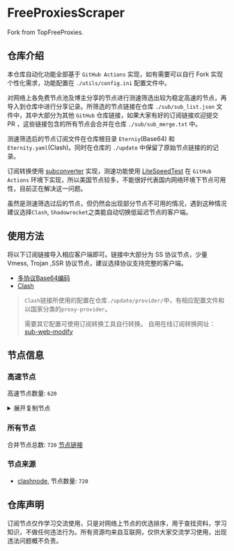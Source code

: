 # FreeProxiesScraper

Fork from TopFreeProxies.

## 仓库介绍
本仓库自动化功能全部基于 `GitHub Actions` 实现，如有需要可以自行 Fork 实现个性化需求，功能配置在 `./utils/config.ini` 配置文件中。

对网络上各免费节点池及博主分享的节点进行测速筛选出较为稳定高速的节点，再导入到仓库中进行分享记录。所筛选的节点链接在仓库 `./sub/sub_list.json` 文件中，其中大部分为其他 `GitHub` 仓库链接，如果大家有好的订阅链接欢迎提交 PR ，这些链接包含的所有节点会合并在仓库 `./sub/sub_merge.txt` 中。

测速筛选后的节点订阅文件在仓库根目录 `Eterniy`(Base64) 和 `Eternity.yaml`(Clash)。同时在仓库的 `./update` 中保留了原始节点链接的的记录。

订阅转换使用 [subconverter](https://github.com/tindy2013/subconverter) 实现，测速功能使用 [LiteSpeedTest](https://github.com/xxf098/LiteSpeedTest) 在 `GitHub Actions` 环境下实现，所以美国节点较多，不能很好代表国内网络环境下节点可用性，目前正在解决这一问题。

虽然是测速筛选过后的节点，但仍然会出现部分节点不可用的情况，遇到这种情况建议选择`Clash`, `Shadowrocket`之类能自动切换低延迟节点的客户端。

## 使用方法
将以下订阅链接导入相应客户端即可。链接中大部分为 SS 协议节点，少量 Vmess, Trojan ,SSR 协议节点，建议选择协议支持完整的客户端。

- [多协议Base64编码](https://raw.githubusercontent.com/caijh/FreeProxiesScraper/master/Eternity)
- [Clash](https://raw.githubusercontent.com/caijh/FreeProxiesScraper/master/Eternity.yaml)

>`Clash`链接所使用的配置在仓库`./update/provider/`中，有相应配置文件和以国家分类的`proxy-provider`。
>
>需要其它配置可使用订阅转换工具自行转换。
>自用在线订阅转换网址：[sub-web-modify](https://sub.v1.mk/)

## 节点信息
### 高速节点
高速节点数量: `620`
<details>
  <summary>展开复制节点</summary>

    ss://Y2hhY2hhMjAtaWV0Zi1wb2x5MTMwNTozZDU0NWY4OS1kNjk2LTQ0NDMtODBkYS03MjE2ODFjZWIxY2Q@jp.colacloud.site:51310#04-000-JP
    ss://Y2hhY2hhMjAtaWV0Zi1wb2x5MTMwNTozZDU0NWY4OS1kNjk2LTQ0NDMtODBkYS03MjE2ODFjZWIxY2Q@sg.colacloud.site:42752#04-001-SG
    ss://Y2hhY2hhMjAtaWV0Zi1wb2x5MTMwNTozZDU0NWY4OS1kNjk2LTQ0NDMtODBkYS03MjE2ODFjZWIxY2Q@kr.colacloud.site:20352#04-002-KR
    trojan://f6672ec1-86e3-4257-b1f5-1b298d1c7693@gcdddd0005.likeone.lol:51031?allowInsecure=1&sni=sg01.ckcloud.info#04-102-CN
    trojan://f6672ec1-86e3-4257-b1f5-1b298d1c7693@gcdddd0001.likeone.lol:51031?allowInsecure=1&sni=sg01.ckcloud.info#04-103-CN
    trojan://f6672ec1-86e3-4257-b1f5-1b298d1c7693@gcdddd0003.likeone.lol:51031?allowInsecure=1&sni=sg01.ckcloud.info#04-104-CN
    trojan://f6672ec1-86e3-4257-b1f5-1b298d1c7693@gcdddd0003.likeone.lol:58464?allowInsecure=1&sni=sg02.ckcloud.info#04-105-CN
    trojan://f6672ec1-86e3-4257-b1f5-1b298d1c7693@gcdddd0005.likeone.lol:58464?allowInsecure=1&sni=sg02.ckcloud.info#04-106-CN
    trojan://f6672ec1-86e3-4257-b1f5-1b298d1c7693@gcdddd0001.likeone.lol:58464?allowInsecure=1&sni=sg02.ckcloud.info#04-107-CN
    trojan://f6672ec1-86e3-4257-b1f5-1b298d1c7693@gcdddd0005.likeone.lol:25974?allowInsecure=1&sni=hk05.ckcloud.info#04-108-CN
    trojan://f6672ec1-86e3-4257-b1f5-1b298d1c7693@gcdddd0001.likeone.lol:25974?allowInsecure=1&sni=hk05.ckcloud.info#04-109-CN
    trojan://f6672ec1-86e3-4257-b1f5-1b298d1c7693@gcdddd0003.likeone.lol:25974?allowInsecure=1&sni=hk05.ckcloud.info#04-110-CN
    trojan://f6672ec1-86e3-4257-b1f5-1b298d1c7693@gcdddd0003.likeone.lol:35257?allowInsecure=1&sni=hk03.ckcloud.info#04-111-CN
    trojan://f6672ec1-86e3-4257-b1f5-1b298d1c7693@gcdddd0001.likeone.lol:35257?allowInsecure=1&sni=hk03.ckcloud.info#04-112-CN
    trojan://f6672ec1-86e3-4257-b1f5-1b298d1c7693@gcdddd0002.likeone.lol:35257?allowInsecure=1&sni=hk03.ckcloud.info#04-113-CN
    trojan://f6672ec1-86e3-4257-b1f5-1b298d1c7693@gcdddd0003.likeone.lol:26023?allowInsecure=1&sni=hk02.ckcloud.info#04-114-CN
    trojan://f6672ec1-86e3-4257-b1f5-1b298d1c7693@gcdddd0005.likeone.lol:26023?allowInsecure=1&sni=hk02.ckcloud.info#04-115-CN
    trojan://f6672ec1-86e3-4257-b1f5-1b298d1c7693@gcdddd0001.likeone.lol:26023?allowInsecure=1&sni=hk02.ckcloud.info#04-116-CN
    trojan://f6672ec1-86e3-4257-b1f5-1b298d1c7693@gcdddd0003.likeone.lol:15485?allowInsecure=1&sni=hk04.ckcloud.info#04-117-CN
    trojan://f6672ec1-86e3-4257-b1f5-1b298d1c7693@gcdddd0005.likeone.lol:15485?allowInsecure=1&sni=hk04.ckcloud.info#04-118-CN
    trojan://f6672ec1-86e3-4257-b1f5-1b298d1c7693@gcdddd0001.likeone.lol:15485?allowInsecure=1&sni=hk04.ckcloud.info#04-119-CN
    trojan://f6672ec1-86e3-4257-b1f5-1b298d1c7693@gcdddd0005.likeone.lol:10327?allowInsecure=1&sni=jp01.ckcloud.info#04-120-CN
    trojan://f6672ec1-86e3-4257-b1f5-1b298d1c7693@gcdddd0001.likeone.lol:10327?allowInsecure=1&sni=jp01.ckcloud.info#04-121-CN
    trojan://f6672ec1-86e3-4257-b1f5-1b298d1c7693@gcdddd0003.likeone.lol:10327?allowInsecure=1&sni=jp01.ckcloud.info#04-122-CN
    trojan://f6672ec1-86e3-4257-b1f5-1b298d1c7693@gcdddd0005.likeone.lol:16483?allowInsecure=1&sni=jp03.ckcloud.info#04-123-CN
    trojan://f6672ec1-86e3-4257-b1f5-1b298d1c7693@gcdddd0001.likeone.lol:16483?allowInsecure=1&sni=jp03.ckcloud.info#04-124-CN
    trojan://f6672ec1-86e3-4257-b1f5-1b298d1c7693@gcdddd0003.likeone.lol:16483?allowInsecure=1&sni=jp03.ckcloud.info#04-125-CN
    trojan://f6672ec1-86e3-4257-b1f5-1b298d1c7693@gcdddd0001.likeone.lol:64850?allowInsecure=1&sni=tw01.ckcloud.info#04-126-CN
    trojan://f6672ec1-86e3-4257-b1f5-1b298d1c7693@gcdddd0003.likeone.lol:64850?allowInsecure=1&sni=tw01.ckcloud.info#04-127-CN
    trojan://f6672ec1-86e3-4257-b1f5-1b298d1c7693@gcdddd0005.likeone.lol:64850?allowInsecure=1&sni=tw01.ckcloud.info#04-128-CN
    trojan://f6672ec1-86e3-4257-b1f5-1b298d1c7693@gcdddd0005.likeone.lol:47557?allowInsecure=1&sni=tw02.ckcloud.info#04-129-CN
    trojan://f6672ec1-86e3-4257-b1f5-1b298d1c7693@gcdddd0001.likeone.lol:47557?allowInsecure=1&sni=tw02.ckcloud.info#04-130-CN
    trojan://f6672ec1-86e3-4257-b1f5-1b298d1c7693@gcdddd0003.likeone.lol:47557?allowInsecure=1&sni=tw02.ckcloud.info#04-131-CN
    trojan://f6672ec1-86e3-4257-b1f5-1b298d1c7693@gcdddd0003.likeone.lol:16343?allowInsecure=1&sni=vn01.ckcloud.info#04-132-CN
    trojan://f6672ec1-86e3-4257-b1f5-1b298d1c7693@gcdddd0005.likeone.lol:16343?allowInsecure=1&sni=vn01.ckcloud.info#04-133-CN
    trojan://f6672ec1-86e3-4257-b1f5-1b298d1c7693@gcdddd0001.likeone.lol:16343?allowInsecure=1&sni=vn01.ckcloud.info#04-134-CN
    trojan://f6672ec1-86e3-4257-b1f5-1b298d1c7693@gcdddd0005.likeone.lol:26094?allowInsecure=1&sni=id01.ckcloud.info#04-135-CN
    trojan://f6672ec1-86e3-4257-b1f5-1b298d1c7693@gcdddd0001.likeone.lol:26094?allowInsecure=1&sni=id01.ckcloud.info#04-136-CN
    trojan://f6672ec1-86e3-4257-b1f5-1b298d1c7693@gcdddd0003.likeone.lol:26094?allowInsecure=1&sni=id01.ckcloud.info#04-137-CN
    trojan://f6672ec1-86e3-4257-b1f5-1b298d1c7693@gcdddd0005.likeone.lol:42840?allowInsecure=1&sni=uk01.ckcloud.info#04-138-CN
    trojan://f6672ec1-86e3-4257-b1f5-1b298d1c7693@gcdddd0001.likeone.lol:42840?allowInsecure=1&sni=uk01.ckcloud.info#04-139-CN
    trojan://f6672ec1-86e3-4257-b1f5-1b298d1c7693@gcdddd0003.likeone.lol:42840?allowInsecure=1&sni=uk01.ckcloud.info#04-140-CN
    trojan://f6672ec1-86e3-4257-b1f5-1b298d1c7693@gcdddd0003.likeone.lol:53279?allowInsecure=1&sni=de01.ckcloud.info#04-141-CN
    trojan://f6672ec1-86e3-4257-b1f5-1b298d1c7693@gcdddd0005.likeone.lol:53279?allowInsecure=1&sni=de01.ckcloud.info#04-142-CN
    trojan://f6672ec1-86e3-4257-b1f5-1b298d1c7693@gcdddd0001.likeone.lol:53279?allowInsecure=1&sni=de01.ckcloud.info#04-143-CN
    trojan://f6672ec1-86e3-4257-b1f5-1b298d1c7693@gcdddd0001.likeone.lol:60293?allowInsecure=1&sni=tur01.ckcloud.info#04-144-CN
    trojan://f6672ec1-86e3-4257-b1f5-1b298d1c7693@gcdddd0003.likeone.lol:60293?allowInsecure=1&sni=tur01.ckcloud.info#04-145-CN
    trojan://f6672ec1-86e3-4257-b1f5-1b298d1c7693@gcdddd0005.likeone.lol:60293?allowInsecure=1&sni=tur01.ckcloud.info#04-146-CN
    trojan://f6672ec1-86e3-4257-b1f5-1b298d1c7693@gcdddd0001.likeone.lol:48560?allowInsecure=1&sni=us03.ckcloud.info#04-147-CN
    trojan://f6672ec1-86e3-4257-b1f5-1b298d1c7693@gcdddd0003.likeone.lol:48560?allowInsecure=1&sni=us03.ckcloud.info#04-148-CN
    trojan://f6672ec1-86e3-4257-b1f5-1b298d1c7693@gcdddd0005.likeone.lol:48560?allowInsecure=1&sni=us03.ckcloud.info#04-149-CN
    trojan://f6672ec1-86e3-4257-b1f5-1b298d1c7693@gcdddd0005.likeone.lol:10658?allowInsecure=1&sni=us2.ckcloud.info#04-150-CN
    trojan://f6672ec1-86e3-4257-b1f5-1b298d1c7693@gcdddd0003.likeone.lol:10658?allowInsecure=1&sni=us2.ckcloud.info#04-151-CN
    trojan://f6672ec1-86e3-4257-b1f5-1b298d1c7693@gcdddd0001.likeone.lol:10658?allowInsecure=1&sni=us2.ckcloud.info#04-152-CN
    trojan://f6672ec1-86e3-4257-b1f5-1b298d1c7693@gcdddd0005.likeone.lol:26681?allowInsecure=1&sni=us04.ckcloud.info#04-153-CN
    trojan://f6672ec1-86e3-4257-b1f5-1b298d1c7693@gcdddd0003.likeone.lol:26681?allowInsecure=1&sni=us04.ckcloud.info#04-154-CN
    trojan://f6672ec1-86e3-4257-b1f5-1b298d1c7693@gcdddd0001.likeone.lol:26681?allowInsecure=1&sni=us04.ckcloud.info#04-155-CN
    trojan://90688d27-d825-3aa2-a651-9d4252f5cd74@gy.58n.net:20301?allowInsecure=1&sni=z301.hongkongnode.top#04-156-CN
    trojan://90688d27-d825-3aa2-a651-9d4252f5cd74@gy.58n.net:28678?allowInsecure=1&sni=z143.hongkongnode.top#04-157-CN
    trojan://90688d27-d825-3aa2-a651-9d4252f5cd74@gy.58n.net:22741?allowInsecure=1&sni=dufu.hongkongnode.top#04-158-CN
    trojan://90688d27-d825-3aa2-a651-9d4252f5cd74@gy.58n.net:20294?allowInsecure=1&sni=z294.hongkongnode.top#04-159-CN
    trojan://90688d27-d825-3aa2-a651-9d4252f5cd74@gy.58n.net:43337?allowInsecure=1&sni=z102.hongkongnode.top#04-160-CN
    trojan://90688d27-d825-3aa2-a651-9d4252f5cd74@gy.58n.net:24603?allowInsecure=1&sni=z259.hongkongnode.top#04-161-CN
    trojan://90688d27-d825-3aa2-a651-9d4252f5cd74@gy.58n.net:20278?allowInsecure=1&sni=z278.hongkongnode.top#04-162-CN
    trojan://90688d27-d825-3aa2-a651-9d4252f5cd74@gy.58n.net:20279?allowInsecure=1&sni=z279.hongkongnode.top#04-163-CN
    trojan://90688d27-d825-3aa2-a651-9d4252f5cd74@gy.58n.net:59021?allowInsecure=1&sni=x100.flybar.work#04-164-CN
    trojan://90688d27-d825-3aa2-a651-9d4252f5cd74@gy.58n.net:21247?allowInsecure=1&sni=x91.flybar.work#04-165-CN
    trojan://90688d27-d825-3aa2-a651-9d4252f5cd74@gy.58n.net:20302?allowInsecure=1&sni=z302.hongkongnode.top#04-166-CN
    trojan://90688d27-d825-3aa2-a651-9d4252f5cd74@gy.58n.net:20303?allowInsecure=1&sni=z303.hongkongnode.top#04-167-CN
    trojan://90688d27-d825-3aa2-a651-9d4252f5cd74@gy.58n.net:20304?allowInsecure=1&sni=z304.hongkongnode.top#04-168-CN
    trojan://90688d27-d825-3aa2-a651-9d4252f5cd74@gy.58n.net:20305?allowInsecure=1&sni=z305.hongkongnode.top#04-169-CN
    trojan://90688d27-d825-3aa2-a651-9d4252f5cd74@gy.58n.net:20306?allowInsecure=1&sni=z306.hongkongnode.top#04-170-CN
    trojan://90688d27-d825-3aa2-a651-9d4252f5cd74@gy.58n.net:20299?allowInsecure=1&sni=x299.flybar.work#04-171-CN
    trojan://90688d27-d825-3aa2-a651-9d4252f5cd74@gy.58n.net:17806?allowInsecure=1&sni=x65.flybar.work#04-172-CN
    trojan://90688d27-d825-3aa2-a651-9d4252f5cd74@gy.58n.net:30712?allowInsecure=1&sni=x83.flybar.work#04-173-CN
    trojan://90688d27-d825-3aa2-a651-9d4252f5cd74@gy.58n.net:20298?allowInsecure=1&sni=z298.hongkongnode.top#04-174-CN
    trojan://90688d27-d825-3aa2-a651-9d4252f5cd74@gy.58n.net:20300?allowInsecure=1&sni=z300.hongkongnode.top#04-175-CN
    trojan://90688d27-d825-3aa2-a651-9d4252f5cd74@gy.58n.net:20295?allowInsecure=1&sni=z295.hongkongnode.top#04-176-CN
    trojan://90688d27-d825-3aa2-a651-9d4252f5cd74@gy.58n.net:20296?allowInsecure=1&sni=z296.hongkongnode.top#04-177-CN
    trojan://90688d27-d825-3aa2-a651-9d4252f5cd74@gy.58n.net:20308?allowInsecure=1&sni=z308.hongkongnode.top#04-178-CN
    trojan://90688d27-d825-3aa2-a651-9d4252f5cd74@gy.58n.net:16895?allowInsecure=1&sni=x40.flybar.work#04-179-CN
    trojan://90688d27-d825-3aa2-a651-9d4252f5cd74@gy.58n.net:21970?allowInsecure=1&sni=x41.flybar.work#04-180-CN
    trojan://90688d27-d825-3aa2-a651-9d4252f5cd74@gy.58n.net:14846?allowInsecure=1&sni=x46.flybar.work#04-181-CN
    trojan://90688d27-d825-3aa2-a651-9d4252f5cd74@gy.58n.net:30767?allowInsecure=1&sni=z61.hongkongnode.top#04-182-CN
    trojan://90688d27-d825-3aa2-a651-9d4252f5cd74@gy.58n.net:25238?allowInsecure=1&sni=z267.hongkongnode.top#04-183-CN
    trojan://90688d27-d825-3aa2-a651-9d4252f5cd74@gy.58n.net:11215?allowInsecure=1&sni=z268.hongkongnode.top#04-184-CN
    trojan://90688d27-d825-3aa2-a651-9d4252f5cd74@gy.58n.net:20307?allowInsecure=1&sni=z307.hongkongnode.top#04-185-CN
    trojan://90688d27-d825-3aa2-a651-9d4252f5cd74@gy.58n.net:33323?allowInsecure=1&sni=z261.hongkongnode.top#04-186-CN
    trojan://90688d27-d825-3aa2-a651-9d4252f5cd74@gy.58n.net:36821?allowInsecure=1&sni=z262.hongkongnode.top#04-187-CN
    trojan://90688d27-d825-3aa2-a651-9d4252f5cd74@gy.58n.net:56783?allowInsecure=1&sni=z266.hongkongnode.top#04-188-CN
    trojan://90688d27-d825-3aa2-a651-9d4252f5cd74@gy.58n.net:20288?allowInsecure=1&sni=z288.hongkongnode.top#04-189-CN
    trojan://90688d27-d825-3aa2-a651-9d4252f5cd74@gy.58n.net:45168?allowInsecure=1&sni=z263.hongkongnode.top#04-190-CN
    trojan://90688d27-d825-3aa2-a651-9d4252f5cd74@gy.58n.net:50355?allowInsecure=1&sni=z264.hongkongnode.top#04-191-CN
    trojan://90688d27-d825-3aa2-a651-9d4252f5cd74@gy.58n.net:20129?allowInsecure=1&sni=x129.flybar.work#04-192-CN
    trojan://90688d27-d825-3aa2-a651-9d4252f5cd74@gy.58n.net:20130?allowInsecure=1&sni=x130.flybar.work#04-193-CN
    trojan://90688d27-d825-3aa2-a651-9d4252f5cd74@gy.58n.net:41767?allowInsecure=1&sni=x114.flybar.work#04-194-CN
    trojan://90688d27-d825-3aa2-a651-9d4252f5cd74@gy.58n.net:54178?allowInsecure=1&sni=x115.flybar.work#04-195-CN
    trojan://90688d27-d825-3aa2-a651-9d4252f5cd74@gy.58n.net:20139?allowInsecure=1&sni=z139.hongkongnode.top#04-196-CN
    trojan://90688d27-d825-3aa2-a651-9d4252f5cd74@gy.58n.net:20140?allowInsecure=1&sni=z140.hongkongnode.top#04-197-CN
    trojan://90688d27-d825-3aa2-a651-9d4252f5cd74@gy.58n.net:20141?allowInsecure=1&sni=z141.hongkongnode.top#04-198-CN
    trojan://90688d27-d825-3aa2-a651-9d4252f5cd74@gy.58n.net:20142?allowInsecure=1&sni=z142.hongkongnode.top#04-199-CN
    trojan://90688d27-d825-3aa2-a651-9d4252f5cd74@gy.58n.net:20059?allowInsecure=1&sni=x59.flybar.work#04-200-CN
    trojan://90688d27-d825-3aa2-a651-9d4252f5cd74@gy.58n.net:20071?allowInsecure=1&sni=x71.flybar.work#04-201-CN
    trojan://90688d27-d825-3aa2-a651-9d4252f5cd74@gy.58n.net:20076?allowInsecure=1&sni=x76.flybar.work#04-202-CN
    trojan://b73b3b90-63d8-49f4-a00e-02af7d937632@frontend.yijianlian.app:54570?allowInsecure=1#04-203-CN
    trojan://b73b3b90-63d8-49f4-a00e-02af7d937632@frontend.yijianlian.app:54570?allowInsecure=1#04-204-CN
    trojan://b73b3b90-63d8-49f4-a00e-02af7d937632@frontend.yijianlian.app:54540?allowInsecure=1#04-205-CN
    trojan://b73b3b90-63d8-49f4-a00e-02af7d937632@frontend.yijianlian.app:54530?allowInsecure=1#04-206-CN
    trojan://b73b3b90-63d8-49f4-a00e-02af7d937632@frontend.yijianlian.app:54420?allowInsecure=1#04-207-CN
    trojan://b73b3b90-63d8-49f4-a00e-02af7d937632@frontend.yijianlian.app:54590?allowInsecure=1#04-208-CN
    trojan://b73b3b90-63d8-49f4-a00e-02af7d937632@frontend.yijianlian.app:54000?allowInsecure=1#04-209-CN
    trojan://b73b3b90-63d8-49f4-a00e-02af7d937632@frontend.yijianlian.app:54001?allowInsecure=1#04-210-CN
    ss://Y2hhY2hhMjAtaWV0Zi1wb2x5MTMwNTo2YjVhMmM3Yi0zOTY4LTQzNjMtOTYxNS0yZDlmMGQ2M2JkZTI@gcdddd0001.likeone.lol:22704#04-211-CN
    ss://Y2hhY2hhMjAtaWV0Zi1wb2x5MTMwNTo2YjVhMmM3Yi0zOTY4LTQzNjMtOTYxNS0yZDlmMGQ2M2JkZTI@gcdddd0001.likeone.lol:14374#04-212-CN
    ss://Y2hhY2hhMjAtaWV0Zi1wb2x5MTMwNTo2YjVhMmM3Yi0zOTY4LTQzNjMtOTYxNS0yZDlmMGQ2M2JkZTI@gcdddd0005.likeone.lol:14374#04-213-CN
    ss://Y2hhY2hhMjAtaWV0Zi1wb2x5MTMwNTo2YjVhMmM3Yi0zOTY4LTQzNjMtOTYxNS0yZDlmMGQ2M2JkZTI@gcdddd0003.likeone.lol:14374#04-214-CN
    ss://Y2hhY2hhMjAtaWV0Zi1wb2x5MTMwNTo2YjVhMmM3Yi0zOTY4LTQzNjMtOTYxNS0yZDlmMGQ2M2JkZTI@gcdddd0001.likeone.lol:20356#04-215-CN
    ss://Y2hhY2hhMjAtaWV0Zi1wb2x5MTMwNTo2YjVhMmM3Yi0zOTY4LTQzNjMtOTYxNS0yZDlmMGQ2M2JkZTI@gcdddd0003.likeone.lol:20356#04-216-CN
    ss://Y2hhY2hhMjAtaWV0Zi1wb2x5MTMwNTo2YjVhMmM3Yi0zOTY4LTQzNjMtOTYxNS0yZDlmMGQ2M2JkZTI@gcdddd0005.likeone.lol:20356#04-217-CN
    ss://Y2hhY2hhMjAtaWV0Zi1wb2x5MTMwNTo2YjVhMmM3Yi0zOTY4LTQzNjMtOTYxNS0yZDlmMGQ2M2JkZTI@gcdddd0001.likeone.lol:37581#04-218-CN
    ss://Y2hhY2hhMjAtaWV0Zi1wb2x5MTMwNTo2YjVhMmM3Yi0zOTY4LTQzNjMtOTYxNS0yZDlmMGQ2M2JkZTI@gcdddd0003.likeone.lol:37581#04-219-CN
    ss://Y2hhY2hhMjAtaWV0Zi1wb2x5MTMwNTo2YjVhMmM3Yi0zOTY4LTQzNjMtOTYxNS0yZDlmMGQ2M2JkZTI@gcdddd0005.likeone.lol:37581#04-220-CN
    ss://Y2hhY2hhMjAtaWV0Zi1wb2x5MTMwNTo2YjVhMmM3Yi0zOTY4LTQzNjMtOTYxNS0yZDlmMGQ2M2JkZTI@gcdddd0003.likeone.lol:22704#04-221-CN
    ss://Y2hhY2hhMjAtaWV0Zi1wb2x5MTMwNTo2YjVhMmM3Yi0zOTY4LTQzNjMtOTYxNS0yZDlmMGQ2M2JkZTI@gcdddd0005.likeone.lol:22704#04-222-CN
    ss://Y2hhY2hhMjAtaWV0Zi1wb2x5MTMwNTo2YjVhMmM3Yi0zOTY4LTQzNjMtOTYxNS0yZDlmMGQ2M2JkZTI@gcdddd0001.likeone.lol:14490#04-223-CN
    ss://Y2hhY2hhMjAtaWV0Zi1wb2x5MTMwNTo2YjVhMmM3Yi0zOTY4LTQzNjMtOTYxNS0yZDlmMGQ2M2JkZTI@gcdddd0003.likeone.lol:14490#04-224-CN
    ss://Y2hhY2hhMjAtaWV0Zi1wb2x5MTMwNTo2YjVhMmM3Yi0zOTY4LTQzNjMtOTYxNS0yZDlmMGQ2M2JkZTI@gcdddd0005.likeone.lol:14490#04-225-CN
    ss://Y2hhY2hhMjAtaWV0Zi1wb2x5MTMwNTo2YjVhMmM3Yi0zOTY4LTQzNjMtOTYxNS0yZDlmMGQ2M2JkZTI@gcdddd0001.likeone.lol:46912#04-226-CN
    ss://Y2hhY2hhMjAtaWV0Zi1wb2x5MTMwNTo2YjVhMmM3Yi0zOTY4LTQzNjMtOTYxNS0yZDlmMGQ2M2JkZTI@gcdddd0003.likeone.lol:46912#04-227-CN
    ss://Y2hhY2hhMjAtaWV0Zi1wb2x5MTMwNTo2YjVhMmM3Yi0zOTY4LTQzNjMtOTYxNS0yZDlmMGQ2M2JkZTI@gcdddd0005.likeone.lol:46912#04-228-CN
    ss://Y2hhY2hhMjAtaWV0Zi1wb2x5MTMwNTo2YjVhMmM3Yi0zOTY4LTQzNjMtOTYxNS0yZDlmMGQ2M2JkZTI@gcdddd0001.likeone.lol:15976#04-229-CN
    ss://Y2hhY2hhMjAtaWV0Zi1wb2x5MTMwNTo2YjVhMmM3Yi0zOTY4LTQzNjMtOTYxNS0yZDlmMGQ2M2JkZTI@gcdddd0003.likeone.lol:15976#04-230-CN
    ss://Y2hhY2hhMjAtaWV0Zi1wb2x5MTMwNTo2YjVhMmM3Yi0zOTY4LTQzNjMtOTYxNS0yZDlmMGQ2M2JkZTI@gcdddd0005.likeone.lol:15976#04-231-CN
    ss://Y2hhY2hhMjAtaWV0Zi1wb2x5MTMwNTo2YjVhMmM3Yi0zOTY4LTQzNjMtOTYxNS0yZDlmMGQ2M2JkZTI@gcdddd0001.likeone.lol:25074#04-232-CN
    ss://Y2hhY2hhMjAtaWV0Zi1wb2x5MTMwNTo2YjVhMmM3Yi0zOTY4LTQzNjMtOTYxNS0yZDlmMGQ2M2JkZTI@gcdddd0003.likeone.lol:25074#04-233-CN
    ss://Y2hhY2hhMjAtaWV0Zi1wb2x5MTMwNTo2YjVhMmM3Yi0zOTY4LTQzNjMtOTYxNS0yZDlmMGQ2M2JkZTI@gcdddd0005.likeone.lol:25074#04-234-CN
    ss://Y2hhY2hhMjAtaWV0Zi1wb2x5MTMwNTo2YjVhMmM3Yi0zOTY4LTQzNjMtOTYxNS0yZDlmMGQ2M2JkZTI@gcdddd0001.likeone.lol:35672#04-235-CN
    ss://Y2hhY2hhMjAtaWV0Zi1wb2x5MTMwNTo2YjVhMmM3Yi0zOTY4LTQzNjMtOTYxNS0yZDlmMGQ2M2JkZTI@gcdddd0003.likeone.lol:35672#04-236-CN
    ss://Y2hhY2hhMjAtaWV0Zi1wb2x5MTMwNTo2YjVhMmM3Yi0zOTY4LTQzNjMtOTYxNS0yZDlmMGQ2M2JkZTI@gcdddd0005.likeone.lol:35672#04-237-CN
    ss://Y2hhY2hhMjAtaWV0Zi1wb2x5MTMwNTo2YjVhMmM3Yi0zOTY4LTQzNjMtOTYxNS0yZDlmMGQ2M2JkZTI@gcdddd0001.likeone.lol:21526#04-238-CN
    ss://Y2hhY2hhMjAtaWV0Zi1wb2x5MTMwNTo2YjVhMmM3Yi0zOTY4LTQzNjMtOTYxNS0yZDlmMGQ2M2JkZTI@gcdddd0003.likeone.lol:21526#04-239-CN
    ss://Y2hhY2hhMjAtaWV0Zi1wb2x5MTMwNTo2YjVhMmM3Yi0zOTY4LTQzNjMtOTYxNS0yZDlmMGQ2M2JkZTI@gcdddd0005.likeone.lol:21526#04-240-CN
    ss://Y2hhY2hhMjAtaWV0Zi1wb2x5MTMwNTo2YjVhMmM3Yi0zOTY4LTQzNjMtOTYxNS0yZDlmMGQ2M2JkZTI@gcdddd0001.likeone.lol:40276#04-241-CN
    ss://Y2hhY2hhMjAtaWV0Zi1wb2x5MTMwNTo2YjVhMmM3Yi0zOTY4LTQzNjMtOTYxNS0yZDlmMGQ2M2JkZTI@gcdddd0003.likeone.lol:40276#04-242-CN
    ss://Y2hhY2hhMjAtaWV0Zi1wb2x5MTMwNTo2YjVhMmM3Yi0zOTY4LTQzNjMtOTYxNS0yZDlmMGQ2M2JkZTI@gcdddd0005.likeone.lol:40276#04-243-CN
    ss://Y2hhY2hhMjAtaWV0Zi1wb2x5MTMwNTo2YjVhMmM3Yi0zOTY4LTQzNjMtOTYxNS0yZDlmMGQ2M2JkZTI@gcdddd0001.likeone.lol:25881#04-244-CN
    ss://Y2hhY2hhMjAtaWV0Zi1wb2x5MTMwNTo2YjVhMmM3Yi0zOTY4LTQzNjMtOTYxNS0yZDlmMGQ2M2JkZTI@gcdddd0003.likeone.lol:25881#04-245-CN
    ss://Y2hhY2hhMjAtaWV0Zi1wb2x5MTMwNTo2YjVhMmM3Yi0zOTY4LTQzNjMtOTYxNS0yZDlmMGQ2M2JkZTI@gcdddd0005.likeone.lol:25881#04-246-CN
    ss://Y2hhY2hhMjAtaWV0Zi1wb2x5MTMwNTo2YjVhMmM3Yi0zOTY4LTQzNjMtOTYxNS0yZDlmMGQ2M2JkZTI@gcdddd0001.likeone.lol:10598#04-247-CN
    ss://Y2hhY2hhMjAtaWV0Zi1wb2x5MTMwNTo2YjVhMmM3Yi0zOTY4LTQzNjMtOTYxNS0yZDlmMGQ2M2JkZTI@gcdddd0003.likeone.lol:10598#04-248-CN
    ss://Y2hhY2hhMjAtaWV0Zi1wb2x5MTMwNTo2YjVhMmM3Yi0zOTY4LTQzNjMtOTYxNS0yZDlmMGQ2M2JkZTI@gcdddd0005.likeone.lol:10598#04-249-CN
    ss://Y2hhY2hhMjAtaWV0Zi1wb2x5MTMwNTo2YjVhMmM3Yi0zOTY4LTQzNjMtOTYxNS0yZDlmMGQ2M2JkZTI@gcdddd0001.likeone.lol:10519#04-250-CN
    ss://Y2hhY2hhMjAtaWV0Zi1wb2x5MTMwNTo2YjVhMmM3Yi0zOTY4LTQzNjMtOTYxNS0yZDlmMGQ2M2JkZTI@gcdddd0003.likeone.lol:10519#04-251-CN
    ss://Y2hhY2hhMjAtaWV0Zi1wb2x5MTMwNTo2YjVhMmM3Yi0zOTY4LTQzNjMtOTYxNS0yZDlmMGQ2M2JkZTI@gcdddd0005.likeone.lol:10519#04-252-CN
    ss://Y2hhY2hhMjAtaWV0Zi1wb2x5MTMwNTo2YjVhMmM3Yi0zOTY4LTQzNjMtOTYxNS0yZDlmMGQ2M2JkZTI@gcdddd0001.likeone.lol:28625#04-253-CN
    ss://Y2hhY2hhMjAtaWV0Zi1wb2x5MTMwNTo2YjVhMmM3Yi0zOTY4LTQzNjMtOTYxNS0yZDlmMGQ2M2JkZTI@gcdddd0003.likeone.lol:28625#04-254-CN
    ss://Y2hhY2hhMjAtaWV0Zi1wb2x5MTMwNTo2YjVhMmM3Yi0zOTY4LTQzNjMtOTYxNS0yZDlmMGQ2M2JkZTI@gcdddd0005.likeone.lol:28625#04-255-CN
    ss://Y2hhY2hhMjAtaWV0Zi1wb2x5MTMwNTo2YjVhMmM3Yi0zOTY4LTQzNjMtOTYxNS0yZDlmMGQ2M2JkZTI@gcdddd0001.likeone.lol:54295#04-256-CN
    ss://Y2hhY2hhMjAtaWV0Zi1wb2x5MTMwNTo2YjVhMmM3Yi0zOTY4LTQzNjMtOTYxNS0yZDlmMGQ2M2JkZTI@gcdddd0003.likeone.lol:54295#04-257-CN
    ss://Y2hhY2hhMjAtaWV0Zi1wb2x5MTMwNTo2YjVhMmM3Yi0zOTY4LTQzNjMtOTYxNS0yZDlmMGQ2M2JkZTI@gcdddd0005.likeone.lol:54295#04-258-CN
    ss://Y2hhY2hhMjAtaWV0Zi1wb2x5MTMwNTo2YjVhMmM3Yi0zOTY4LTQzNjMtOTYxNS0yZDlmMGQ2M2JkZTI@gcdddd0001.likeone.lol:45852#04-259-CN
    ss://Y2hhY2hhMjAtaWV0Zi1wb2x5MTMwNTo2YjVhMmM3Yi0zOTY4LTQzNjMtOTYxNS0yZDlmMGQ2M2JkZTI@gcdddd0003.likeone.lol:45852#04-260-CN
    ss://Y2hhY2hhMjAtaWV0Zi1wb2x5MTMwNTo2YjVhMmM3Yi0zOTY4LTQzNjMtOTYxNS0yZDlmMGQ2M2JkZTI@gcdddd0005.likeone.lol:45852#04-261-CN
    ss://Y2hhY2hhMjAtaWV0Zi1wb2x5MTMwNTo2YjVhMmM3Yi0zOTY4LTQzNjMtOTYxNS0yZDlmMGQ2M2JkZTI@gcdddd0001.likeone.lol:63640#04-262-CN
    ss://Y2hhY2hhMjAtaWV0Zi1wb2x5MTMwNTo2YjVhMmM3Yi0zOTY4LTQzNjMtOTYxNS0yZDlmMGQ2M2JkZTI@gcdddd0003.likeone.lol:63640#04-263-CN
    ss://Y2hhY2hhMjAtaWV0Zi1wb2x5MTMwNTo2YjVhMmM3Yi0zOTY4LTQzNjMtOTYxNS0yZDlmMGQ2M2JkZTI@gcdddd0005.likeone.lol:63640#04-264-CN
    ss://Y2hhY2hhMjAtaWV0Zi1wb2x5MTMwNTo2YjVhMmM3Yi0zOTY4LTQzNjMtOTYxNS0yZDlmMGQ2M2JkZTI@gcdddd0001.likeone.lol:15762#04-265-CN
    ss://Y2hhY2hhMjAtaWV0Zi1wb2x5MTMwNTo2YjVhMmM3Yi0zOTY4LTQzNjMtOTYxNS0yZDlmMGQ2M2JkZTI@gcdddd0003.likeone.lol:15762#04-266-CN
    ss://Y2hhY2hhMjAtaWV0Zi1wb2x5MTMwNTo2YjVhMmM3Yi0zOTY4LTQzNjMtOTYxNS0yZDlmMGQ2M2JkZTI@gcdddd0005.likeone.lol:15762#04-267-CN
    ss://Y2hhY2hhMjAtaWV0Zi1wb2x5MTMwNTo2YjVhMmM3Yi0zOTY4LTQzNjMtOTYxNS0yZDlmMGQ2M2JkZTI@gcdddd0001.likeone.lol:20943#04-268-CN
    ss://Y2hhY2hhMjAtaWV0Zi1wb2x5MTMwNTo2YjVhMmM3Yi0zOTY4LTQzNjMtOTYxNS0yZDlmMGQ2M2JkZTI@gcdddd0003.likeone.lol:20943#04-269-CN
    ss://Y2hhY2hhMjAtaWV0Zi1wb2x5MTMwNTo2YjVhMmM3Yi0zOTY4LTQzNjMtOTYxNS0yZDlmMGQ2M2JkZTI@gcdddd0005.likeone.lol:20943#04-270-CN
    ss://Y2hhY2hhMjAtaWV0Zi1wb2x5MTMwNTo2YjVhMmM3Yi0zOTY4LTQzNjMtOTYxNS0yZDlmMGQ2M2JkZTI@gcdddd0001.likeone.lol:39788#04-271-CN
    ss://Y2hhY2hhMjAtaWV0Zi1wb2x5MTMwNTo2YjVhMmM3Yi0zOTY4LTQzNjMtOTYxNS0yZDlmMGQ2M2JkZTI@gcdddd0003.likeone.lol:39788#04-272-CN
    ss://Y2hhY2hhMjAtaWV0Zi1wb2x5MTMwNTo2YjVhMmM3Yi0zOTY4LTQzNjMtOTYxNS0yZDlmMGQ2M2JkZTI@gcdddd0005.likeone.lol:39788#04-273-CN
    trojan://67340b61-732c-4a36-a23f-471e086061a4@jp1.biubiufast.quest:5203?allowInsecure=1#04-274-JP
    ss://Y2hhY2hhMjAtaWV0Zi1wb2x5MTMwNTo2NzM0MGI2MS03MzJjLTRhMzYtYTIzZi00NzFlMDg2MDYxYTQ@jp1.biubiufast.quest:5204#04-275-JP
    ss://Y2hhY2hhMjAtaWV0Zi1wb2x5MTMwNTo2NzM0MGI2MS03MzJjLTRhMzYtYTIzZi00NzFlMDg2MDYxYTQ@hk1.biubiufast.quest:5204#04-276-HK
    ss://Y2hhY2hhMjAtaWV0Zi1wb2x5MTMwNTo2NzM0MGI2MS03MzJjLTRhMzYtYTIzZi00NzFlMDg2MDYxYTQ@dl.biubiufast.quest:11012#04-277-CN
    ss://Y2hhY2hhMjAtaWV0Zi1wb2x5MTMwNTo2NzM0MGI2MS03MzJjLTRhMzYtYTIzZi00NzFlMDg2MDYxYTQ@dl.biubiufast.quest:11005#04-278-CN
    ss://Y2hhY2hhMjAtaWV0Zi1wb2x5MTMwNTo2NzM0MGI2MS03MzJjLTRhMzYtYTIzZi00NzFlMDg2MDYxYTQ@dl.biubiufast.quest:22001#04-279-CN
    ss://Y2hhY2hhMjAtaWV0Zi1wb2x5MTMwNTo2NzM0MGI2MS03MzJjLTRhMzYtYTIzZi00NzFlMDg2MDYxYTQ@dl.biubiufast.quest:11002#04-280-CN
    trojan://67340b61-732c-4a36-a23f-471e086061a4@dl.biubiufast.quest:11201?allowInsecure=1&sni=jp1.biubiufast.quest#04-281-CN
    trojan://67340b61-732c-4a36-a23f-471e086061a4@dl.biubiufast.quest:11101?allowInsecure=1&sni=hk1.biubiufast.quest#04-282-CN
    trojan://67340b61-732c-4a36-a23f-471e086061a4@dl.biubiufast.quest:12311?allowInsecure=1&sni=dg5.biubiufast.quest#04-283-CN
    trojan://67340b61-732c-4a36-a23f-471e086061a4@dl.biubiufast.quest:11302?allowInsecure=1&sni=hk15.biubiufast.quest#04-284-CN
    trojan://67340b61-732c-4a36-a23f-471e086061a4@dl.biubiufast.quest:11303?allowInsecure=1&sni=sfo6.biubiufast.quest#04-285-CN
    ss://YWVzLTEyOC1nY206YjU5ZGZhZjItYzQzMC00MzBiLWEwNzUtNzU2OTY0ZTg4NTky@hk01.bigmeyear.org:20001#04-286-NOWHERE
    ss://YWVzLTEyOC1nY206YjU5ZGZhZjItYzQzMC00MzBiLWEwNzUtNzU2OTY0ZTg4NTky@hk02.bigmeyear.org:20232#04-287-NOWHERE
    ss://YWVzLTEyOC1nY206YjU5ZGZhZjItYzQzMC00MzBiLWEwNzUtNzU2OTY0ZTg4NTky@hk03.bigmeyear.org:20233#04-288-NOWHERE
    ss://YWVzLTEyOC1nY206YjU5ZGZhZjItYzQzMC00MzBiLWEwNzUtNzU2OTY0ZTg4NTky@hk04.bigmeyear.org:20234#04-289-NOWHERE
    ss://YWVzLTEyOC1nY206YjU5ZGZhZjItYzQzMC00MzBiLWEwNzUtNzU2OTY0ZTg4NTky@tw01.bigmeyear.org:20334#04-290-NOWHERE
    ss://YWVzLTEyOC1nY206YjU5ZGZhZjItYzQzMC00MzBiLWEwNzUtNzU2OTY0ZTg4NTky@tw02.bigmeyear.org:20335#04-291-NOWHERE
    ss://YWVzLTEyOC1nY206YjU5ZGZhZjItYzQzMC00MzBiLWEwNzUtNzU2OTY0ZTg4NTky@tw03.bigmeyear.org:20336#04-292-NOWHERE
    ss://YWVzLTEyOC1nY206YjU5ZGZhZjItYzQzMC00MzBiLWEwNzUtNzU2OTY0ZTg4NTky@sg01.bigmeyear.org:30234#04-293-NOWHERE
    ss://YWVzLTEyOC1nY206YjU5ZGZhZjItYzQzMC00MzBiLWEwNzUtNzU2OTY0ZTg4NTky@sg02.bigmeyear.org:30235#04-294-NOWHERE
    ss://YWVzLTEyOC1nY206YjU5ZGZhZjItYzQzMC00MzBiLWEwNzUtNzU2OTY0ZTg4NTky@sg03.bigmeyear.org:30233#04-295-NOWHERE
    ss://YWVzLTEyOC1nY206YjU5ZGZhZjItYzQzMC00MzBiLWEwNzUtNzU2OTY0ZTg4NTky@jp01.bigmeyear.org:30236#04-296-CN
    ss://YWVzLTEyOC1nY206YjU5ZGZhZjItYzQzMC00MzBiLWEwNzUtNzU2OTY0ZTg4NTky@jp02.bigmeyear.org:30237#04-297-CN
    ss://YWVzLTEyOC1nY206YjU5ZGZhZjItYzQzMC00MzBiLWEwNzUtNzU2OTY0ZTg4NTky@jp03.bigmeyear.org:30250#04-298-CN
    ss://YWVzLTEyOC1nY206YjU5ZGZhZjItYzQzMC00MzBiLWEwNzUtNzU2OTY0ZTg4NTky@us01.bigmeyear.org:30238#04-299-CN
    ss://YWVzLTEyOC1nY206YjU5ZGZhZjItYzQzMC00MzBiLWEwNzUtNzU2OTY0ZTg4NTky@us02.bigmeyear.org:30240#04-300-CN
    ss://YWVzLTEyOC1nY206YjU5ZGZhZjItYzQzMC00MzBiLWEwNzUtNzU2OTY0ZTg4NTky@us03.bigmeyear.org:30241#04-301-CN
    ss://YWVzLTEyOC1nY206YjU5ZGZhZjItYzQzMC00MzBiLWEwNzUtNzU2OTY0ZTg4NTky@rare01.bigmeyear.org:20702#04-302-CN
    ss://YWVzLTEyOC1nY206YjU5ZGZhZjItYzQzMC00MzBiLWEwNzUtNzU2OTY0ZTg4NTky@rare02.bigmeyear.org:20703#04-303-CN
    trojan://2c9d4b51-b8c5-375a-bfc0-4184a0c646cf@fkvip101.qlgq1.pw:10157?allowInsecure=1&sni=fkvip101.qlgq1.pw#04-304-DE
    trojan://2c9d4b51-b8c5-375a-bfc0-4184a0c646cf@fkvip101.qlgq1.pw:20156?allowInsecure=1&sni=fkvip101.qlgq1.pw#04-305-DE
    trojan://2c9d4b51-b8c5-375a-bfc0-4184a0c646cf@fkvip101.qlgq1.pw:30156?allowInsecure=1&sni=fkvip101.qlgq1.pw#04-306-DE
    trojan://2c9d4b51-b8c5-375a-bfc0-4184a0c646cf@fkvip101.qlgq1.pw:40156?allowInsecure=1&sni=fkvip101.qlgq1.pw#04-307-DE
    trojan://2c9d4b51-b8c5-375a-bfc0-4184a0c646cf@fkvip101.qlgq1.pw:50156?allowInsecure=1&sni=fkvip101.qlgq1.pw#04-308-DE
    trojan://2c9d4b51-b8c5-375a-bfc0-4184a0c646cf@sgvip101.qlgq1.pw:10443?allowInsecure=1&sni=sgvip101.qlgq1.pw#04-309-SG
    trojan://2c9d4b51-b8c5-375a-bfc0-4184a0c646cf@sgvip101.qlgq1.pw:20443?allowInsecure=1&sni=sgvip101.qlgq1.pw#04-310-SG
    trojan://2c9d4b51-b8c5-375a-bfc0-4184a0c646cf@sgvip101.qlgq1.pw:30443?allowInsecure=1&sni=sgvip101.qlgq1.pw#04-311-SG
    trojan://2c9d4b51-b8c5-375a-bfc0-4184a0c646cf@sgvip101.qlgq1.pw:40443?allowInsecure=1&sni=sgvip101.qlgq1.pw#04-312-SG
    trojan://2c9d4b51-b8c5-375a-bfc0-4184a0c646cf@sgvip101.qlgq1.pw:50443?allowInsecure=1&sni=sgvip101.qlgq1.pw#04-313-SG
    trojan://2c9d4b51-b8c5-375a-bfc0-4184a0c646cf@jpvip102.qlgq1.pw:10443?allowInsecure=1&sni=jpvip102.qlgq1.pw#04-314-JP
    trojan://2c9d4b51-b8c5-375a-bfc0-4184a0c646cf@jpvip102.qlgq1.pw:20443?allowInsecure=1&sni=jpvip102.qlgq1.pw#04-315-JP
    trojan://2c9d4b51-b8c5-375a-bfc0-4184a0c646cf@jpvip102.qlgq1.pw:30443?allowInsecure=1&sni=jpvip102.qlgq1.pw#04-316-JP
    trojan://2c9d4b51-b8c5-375a-bfc0-4184a0c646cf@jpvip102.qlgq1.pw:40443?allowInsecure=1&sni=jpvip102.qlgq1.pw#04-317-JP
    trojan://2c9d4b51-b8c5-375a-bfc0-4184a0c646cf@jpvip102.qlgq1.pw:50443?allowInsecure=1&sni=jpvip102.qlgq1.pw#04-318-JP
    trojan://2c9d4b51-b8c5-375a-bfc0-4184a0c646cf@lavip101.qlgq1.pw:10456?allowInsecure=1&sni=lavip101.qlgq1.pw#04-319-US
    trojan://2c9d4b51-b8c5-375a-bfc0-4184a0c646cf@lavip101.qlgq1.pw:20456?allowInsecure=1&sni=lavip101.qlgq1.pw#04-320-US
    trojan://2c9d4b51-b8c5-375a-bfc0-4184a0c646cf@lavip101.qlgq1.pw:30456?allowInsecure=1&sni=lavip101.qlgq1.pw#04-321-US
    trojan://2c9d4b51-b8c5-375a-bfc0-4184a0c646cf@hkvip102.qlgq1.pw:10443?allowInsecure=1&sni=hkvip102.qlgq1.pw#04-322-HK
    trojan://2c9d4b51-b8c5-375a-bfc0-4184a0c646cf@hkvip102.qlgq1.pw:20443?allowInsecure=1&sni=hkvip102.qlgq1.pw#04-323-HK
    trojan://2c9d4b51-b8c5-375a-bfc0-4184a0c646cf@hkvip102.qlgq1.pw:30443?allowInsecure=1&sni=hkvip102.qlgq1.pw#04-324-HK
    trojan://2c9d4b51-b8c5-375a-bfc0-4184a0c646cf@hkvip102.qlgq1.pw:40443?allowInsecure=1&sni=hkvip102.qlgq1.pw#04-325-HK
    trojan://2c9d4b51-b8c5-375a-bfc0-4184a0c646cf@hkvip102.qlgq1.pw:50443?allowInsecure=1&sni=hkvip102.qlgq1.pw#04-326-HK
    trojan://2c9d4b51-b8c5-375a-bfc0-4184a0c646cf@hkvip103.qlgq1.pw:10546?allowInsecure=1&sni=hkvip103.qlgq1.pw#04-327-HK
    trojan://2c9d4b51-b8c5-375a-bfc0-4184a0c646cf@hkvip103.qlgq1.pw:20546?allowInsecure=1&sni=hkvip103.qlgq1.pw#04-328-HK
    trojan://2c9d4b51-b8c5-375a-bfc0-4184a0c646cf@hkvip103.qlgq1.pw:30546?allowInsecure=1&sni=hkvip103.qlgq1.pw#04-329-HK
    trojan://2c9d4b51-b8c5-375a-bfc0-4184a0c646cf@hkvip103.qlgq1.pw:40546?allowInsecure=1&sni=hkvip103.qlgq1.pw#04-330-HK
    trojan://2c9d4b51-b8c5-375a-bfc0-4184a0c646cf@hkvip103.qlgq1.pw:50546?allowInsecure=1&sni=hkvip103.qlgq1.pw#04-331-HK
    ss://Y2hhY2hhMjAtaWV0Zi1wb2x5MTMwNTpmYzIwNmNkMS05NjQ0LTQ2MGYtOTVkYy0wNjUyNWFlZDlmZTU@jp.doushimeng.com:51653#04-332-JP
    ss://Y2hhY2hhMjAtaWV0Zi1wb2x5MTMwNTpmYzIwNmNkMS05NjQ0LTQ2MGYtOTVkYy0wNjUyNWFlZDlmZTU@krv6.doushimeng.free.hr:55257#04-333-NOWHERE
    trojan://252e4be1-74ee-423c-b8c8-5aaf4880109e@sh.zj.my1.2.76po.com:31001?allowInsecure=1&sni=hk-01.v4vip.top#04-334-CN
    trojan://252e4be1-74ee-423c-b8c8-5aaf4880109e@sh.zj.my1.2.76po.com:31002?allowInsecure=1&sni=hk-02.v4vip.top#04-335-CN
    trojan://252e4be1-74ee-423c-b8c8-5aaf4880109e@sh.zj.my1.2.76po.com:31003?allowInsecure=1&sni=hk-03.v4vip.top#04-336-CN
    trojan://252e4be1-74ee-423c-b8c8-5aaf4880109e@sh.zj.my1.2.76po.com:31004?allowInsecure=1&sni=hk-04.v4vip.top#04-337-CN
    trojan://252e4be1-74ee-423c-b8c8-5aaf4880109e@sh.zj.my1.2.76po.com:31006?allowInsecure=1&sni=us-01.v4vip.top#04-338-CN
    trojan://252e4be1-74ee-423c-b8c8-5aaf4880109e@sh.zj.my1.2.76po.com:31007?allowInsecure=1&sni=us-02.v4vip.top#04-339-CN
    trojan://252e4be1-74ee-423c-b8c8-5aaf4880109e@sh.zj.my1.2.76po.com:31008?allowInsecure=1&sni=us-03.v4vip.top#04-340-CN
    trojan://252e4be1-74ee-423c-b8c8-5aaf4880109e@sh.zj.my1.2.76po.com:31009?allowInsecure=1&sni=us-04.v4vip.top#04-341-CN
    trojan://252e4be1-74ee-423c-b8c8-5aaf4880109e@sh.zj.my1.2.76po.com:31011?allowInsecure=1&sni=sg-01.v4vip.top#04-342-CN
    trojan://252e4be1-74ee-423c-b8c8-5aaf4880109e@sh.zj.my1.2.76po.com:31012?allowInsecure=1&sni=sg-02.v4vip.top#04-343-CN
    trojan://252e4be1-74ee-423c-b8c8-5aaf4880109e@sh.zj.my1.2.76po.com:31013?allowInsecure=1&sni=jp-01.v4vip.top#04-344-CN
    trojan://252e4be1-74ee-423c-b8c8-5aaf4880109e@sh.zj.my1.2.76po.com:31014?allowInsecure=1&sni=jp-02.v4vip.top#04-345-CN
    trojan://252e4be1-74ee-423c-b8c8-5aaf4880109e@sh.zj.my1.2.76po.com:31015?allowInsecure=1&sni=ca-01.v4vip.top#04-346-CN
    trojan://252e4be1-74ee-423c-b8c8-5aaf4880109e@sh.zj.my1.2.76po.com:31016?allowInsecure=1&sni=gb-01.v4vip.top#04-347-CN
    trojan://252e4be1-74ee-423c-b8c8-5aaf4880109e@sh.zj.my1.2.76po.com:31017?allowInsecure=1&sni=de-01.v4vip.top#04-348-CN
    trojan://252e4be1-74ee-423c-b8c8-5aaf4880109e@sh.zj.my1.2.76po.com:31018?allowInsecure=1&sni=in-01.v4vip.top#04-349-CN
    trojan://252e4be1-74ee-423c-b8c8-5aaf4880109e@sh.zj.my1.2.76po.com:31019?allowInsecure=1&sni=au-01.v4vip.top#04-350-CN
    ss://Y2hhY2hhMjAtaWV0Zi1wb2x5MTMwNTphODY1ZDVmNS02NjFiLTQxMDktOGJiZC0xMjhjNmI0MDQ2MTg@gy.lanxingyun.cn:39210#04-351-CN
    ss://Y2hhY2hhMjAtaWV0Zi1wb2x5MTMwNTphODY1ZDVmNS02NjFiLTQxMDktOGJiZC0xMjhjNmI0MDQ2MTg@lsgy.lanxingyun.cn:39210#04-352-CN
    ss://Y2hhY2hhMjAtaWV0Zi1wb2x5MTMwNTphODY1ZDVmNS02NjFiLTQxMDktOGJiZC0xMjhjNmI0MDQ2MTg@gy.lanxingyun.cn:22225#04-353-CN
    ss://Y2hhY2hhMjAtaWV0Zi1wb2x5MTMwNTphODY1ZDVmNS02NjFiLTQxMDktOGJiZC0xMjhjNmI0MDQ2MTg@lsgy.lanxingyun.cn:22225#04-354-CN
    ss://Y2hhY2hhMjAtaWV0Zi1wb2x5MTMwNTphODY1ZDVmNS02NjFiLTQxMDktOGJiZC0xMjhjNmI0MDQ2MTg@gy.lanxingyun.cn:13163#04-355-CN
    ss://Y2hhY2hhMjAtaWV0Zi1wb2x5MTMwNTphODY1ZDVmNS02NjFiLTQxMDktOGJiZC0xMjhjNmI0MDQ2MTg@lsgy.lanxingyun.cn:13163#04-356-CN
    ss://Y2hhY2hhMjAtaWV0Zi1wb2x5MTMwNTphODY1ZDVmNS02NjFiLTQxMDktOGJiZC0xMjhjNmI0MDQ2MTg@gy.lanxingyun.cn:35613#04-357-CN
    ss://Y2hhY2hhMjAtaWV0Zi1wb2x5MTMwNTphODY1ZDVmNS02NjFiLTQxMDktOGJiZC0xMjhjNmI0MDQ2MTg@gy.lanxingyun.cn:35791#04-358-CN
    ss://Y2hhY2hhMjAtaWV0Zi1wb2x5MTMwNTphODY1ZDVmNS02NjFiLTQxMDktOGJiZC0xMjhjNmI0MDQ2MTg@lsgy.lanxingyun.cn:35791#04-359-CN
    trojan://661ee645-8e3f-42ab-9e60-a19d5e7a89eb@b12.ntbq.dynu.net:9755?allowInsecure=1&sni=b12.ntbq.dynu.net#04-360-TW
    trojan://661ee645-8e3f-42ab-9e60-a19d5e7a89eb@b13.ntbq.dynu.net:9489?allowInsecure=1&sni=b13.ntbq.dynu.net#04-361-TW
    trojan://661ee645-8e3f-42ab-9e60-a19d5e7a89eb@b22.ntbq.dynu.net:19489?allowInsecure=1&sni=b22.ntbq.dynu.net#04-362-TW
    trojan://661ee645-8e3f-42ab-9e60-a19d5e7a89eb@b23.ntbq.dynu.net:18701?allowInsecure=1&sni=b23.ntbq.dynu.net#04-363-TW
    trojan://661ee645-8e3f-42ab-9e60-a19d5e7a89eb@b24.ntbq.dynu.net:3271?allowInsecure=1&sni=b24.ntbq.dynu.net#04-364-TW
    trojan://661ee645-8e3f-42ab-9e60-a19d5e7a89eb@ty11t.twty.dynu.net:13761?allowInsecure=1&sni=ty11t.twty.dynu.net#04-365-TW
    trojan://661ee645-8e3f-42ab-9e60-a19d5e7a89eb@ty12t.twty.dynu.net:18912?allowInsecure=1&sni=ty12t.twty.dynu.net#04-366-TW
    trojan://661ee645-8e3f-42ab-9e60-a19d5e7a89eb@c11.twtc.dynu.net:13989?allowInsecure=1&sni=c11.twtc.dynu.net#04-367-TW
    trojan://661ee645-8e3f-42ab-9e60-a19d5e7a89eb@nc12.twtc.dynu.net:14656?allowInsecure=1&sni=nc12.twtc.dynu.net#04-368-TW
    ss://YWVzLTI1Ni1nY206YjE3MWM2MjQtNzdmMS00OTg2LTk5ZmUtNmNjYzIxMjI0NTJl@hk1.iepl.cooc.icu:21881#04-369-CN
    ss://YWVzLTI1Ni1nY206YjE3MWM2MjQtNzdmMS00OTg2LTk5ZmUtNmNjYzIxMjI0NTJl@hk2.iepl.cooc.icu:22881#04-370-CN
    ss://YWVzLTI1Ni1nY206YjE3MWM2MjQtNzdmMS00OTg2LTk5ZmUtNmNjYzIxMjI0NTJl@jp1.iepl.cooc.icu:47100#04-371-CN
    ss://YWVzLTI1Ni1nY206YjE3MWM2MjQtNzdmMS00OTg2LTk5ZmUtNmNjYzIxMjI0NTJl@jp2.iepl.cooc.icu:47101#04-372-CN
    ss://YWVzLTI1Ni1nY206YjE3MWM2MjQtNzdmMS00OTg2LTk5ZmUtNmNjYzIxMjI0NTJl@usa1.iepl.cooc.icu:31881#04-373-CN
    ss://YWVzLTI1Ni1nY206YjE3MWM2MjQtNzdmMS00OTg2LTk5ZmUtNmNjYzIxMjI0NTJl@usa2.iepl.cooc.icu:32881#04-374-CN
    ss://YWVzLTEyOC1nY206YjE3MWM2MjQtNzdmMS00OTg2LTk5ZmUtNmNjYzIxMjI0NTJl@kr1.iepl.cooc.icu:35101#04-375-CN
    ss://YWVzLTEyOC1nY206YjE3MWM2MjQtNzdmMS00OTg2LTk5ZmUtNmNjYzIxMjI0NTJl@kr2.iepl.cooc.icu:35102#04-376-CN
    ss://YWVzLTI1Ni1nY206YjE3MWM2MjQtNzdmMS00OTg2LTk5ZmUtNmNjYzIxMjI0NTJl@tw1.iepl.cooc.icu:35109#04-377-CN
    ss://YWVzLTI1Ni1nY206YjE3MWM2MjQtNzdmMS00OTg2LTk5ZmUtNmNjYzIxMjI0NTJl@tw2.iepl.cooc.icu:35110#04-378-CN
    ss://YWVzLTI1Ni1nY206YjE3MWM2MjQtNzdmMS00OTg2LTk5ZmUtNmNjYzIxMjI0NTJl@sg1.iepl.cooc.icu:35105#04-379-CN
    ss://YWVzLTI1Ni1nY206YjE3MWM2MjQtNzdmMS00OTg2LTk5ZmUtNmNjYzIxMjI0NTJl@sg2.iepl.cooc.icu:35106#04-380-CN
    ss://YWVzLTI1Ni1nY206YjE3MWM2MjQtNzdmMS00OTg2LTk5ZmUtNmNjYzIxMjI0NTJl@usa4.iepl.cooc.icu:34881#04-381-CN
    ss://YWVzLTEyOC1nY206YjE3MWM2MjQtNzdmMS00OTg2LTk5ZmUtNmNjYzIxMjI0NTJl@th.iepl.cooc.icu:35613#04-382-CN
    ss://YWVzLTEyOC1nY206YjE3MWM2MjQtNzdmMS00OTg2LTk5ZmUtNmNjYzIxMjI0NTJl@vn1.iepl.cooc.icu:35601#04-383-CN
    ss://YWVzLTEyOC1nY206YjE3MWM2MjQtNzdmMS00OTg2LTk5ZmUtNmNjYzIxMjI0NTJl@uk1.iepl.cooc.icu:35605#04-384-CN
    ss://YWVzLTEyOC1nY206YjE3MWM2MjQtNzdmMS00OTg2LTk5ZmUtNmNjYzIxMjI0NTJl@ger1.iepl.cooc.icu:35607#04-385-CN
    ss://YWVzLTEyOC1nY206YjE3MWM2MjQtNzdmMS00OTg2LTk5ZmUtNmNjYzIxMjI0NTJl@fr1.iepl.cooc.icu:35611#04-386-CN
    ss://YWVzLTEyOC1nY206YjE3MWM2MjQtNzdmMS00OTg2LTk5ZmUtNmNjYzIxMjI0NTJl@ru.iepl.cooc.icu:35612#04-387-CN
    ss://YWVzLTEyOC1nY206YjE3MWM2MjQtNzdmMS00OTg2LTk5ZmUtNmNjYzIxMjI0NTJl@mas1.iepl.cooc.icu:35603#04-388-CN
    ss://YWVzLTI1Ni1nY206YjE3MWM2MjQtNzdmMS00OTg2LTk5ZmUtNmNjYzIxMjI0NTJl@tw.cooc.icu:36881#04-389-TW
    trojan://1070e37e-03ac-39f9-bb78-b66c6140ccbb@18.183.202.123:443?allowInsecure=1&sni=AAAAAAAAAAAAAAAAAAA.BILIVIDEO.COM#04-390-JP
    trojan://1070e37e-03ac-39f9-bb78-b66c6140ccbb@3.113.249.52:443?allowInsecure=1&sni=AAAAAAAAAAAAAAAAAAA.BILIVIDEO.COM#04-391-JP
    trojan://1070e37e-03ac-39f9-bb78-b66c6140ccbb@52.88.80.155:443?allowInsecure=1&sni=AAAAAAAAAAAAAAAAAAA.BILIVIDEO.COM#04-392-US
    trojan://1070e37e-03ac-39f9-bb78-b66c6140ccbb@103.136.185.27:5485?allowInsecure=1&sni=AAAAAAAAAAAAAAAAAAA.BILIVIDEO.COM#04-393-US
    trojan://bdd6da3e-4db6-3512-8609-fda285be9761@hkvip102.qlgq1.pw:30443?allowInsecure=1&sni=AAAAAAAAAAAAAAAAAAA.BILIVIDEO.COM#04-394-US
    ss://Y2hhY2hhMjAtaWV0Zi1wb2x5MTMwNTowMzc4MDhjNy00ZDZiLTRjM2EtOWVmNC1iMmYwMjkzYTA4YWQ@us.fanqiecloud.top:28252#04-395-US
    ss://Y2hhY2hhMjAtaWV0Zi1wb2x5MTMwNTowMzc4MDhjNy00ZDZiLTRjM2EtOWVmNC1iMmYwMjkzYTA4YWQ@us2.fanqiecloud.top:23553#04-396-US
    ss://Y2hhY2hhMjAtaWV0Zi1wb2x5MTMwNTowMzc4MDhjNy00ZDZiLTRjM2EtOWVmNC1iMmYwMjkzYTA4YWQ@jp.fanqiecloud.top:51652#04-397-JP
    ss://Y2hhY2hhMjAtaWV0Zi1wb2x5MTMwNTowMzc4MDhjNy00ZDZiLTRjM2EtOWVmNC1iMmYwMjkzYTA4YWQ@kr2.fanqiecloud.top:62252#04-398-KR
    ss://Y2hhY2hhMjAtaWV0Zi1wb2x5MTMwNTowMzc4MDhjNy00ZDZiLTRjM2EtOWVmNC1iMmYwMjkzYTA4YWQ@kr3.fanqiecloud.top:55252#04-399-KR
    ss://Y2hhY2hhMjAtaWV0Zi1wb2x5MTMwNTowMzc4MDhjNy00ZDZiLTRjM2EtOWVmNC1iMmYwMjkzYTA4YWQ@kr.fanqiecloud.free.hr:51062#04-400-KR
    ss://Y2hhY2hhMjAtaWV0Zi1wb2x5MTMwNTowMzc4MDhjNy00ZDZiLTRjM2EtOWVmNC1iMmYwMjkzYTA4YWQ@sg.fanqiecloud.top:42760#04-401-SG
    ss://Y2hhY2hhMjAtaWV0Zi1wb2x5MTMwNTowMzc4MDhjNy00ZDZiLTRjM2EtOWVmNC1iMmYwMjkzYTA4YWQ@cf.fanqiecloud.top:23704#04-402-CA
    ss://Y2hhY2hhMjAtaWV0Zi1wb2x5MTMwNTowMzc4MDhjNy00ZDZiLTRjM2EtOWVmNC1iMmYwMjkzYTA4YWQ@bx.fanqiecloud.top:20152#04-403-BR
    ss://Y2hhY2hhMjAtaWV0Zi1wb2x5MTMwNTowMzc4MDhjNy00ZDZiLTRjM2EtOWVmNC1iMmYwMjkzYTA4YWQ@uk.fanqiecloud.top:24504#04-404-GB
    ss://Y2hhY2hhMjAtaWV0Zi1wb2x5MTMwNTowMzc4MDhjNy00ZDZiLTRjM2EtOWVmNC1iMmYwMjkzYTA4YWQ@de.fanqiecloud.top:22302#04-405-DE
    ss://Y2hhY2hhMjAtaWV0Zi1wb2x5MTMwNTowMzc4MDhjNy00ZDZiLTRjM2EtOWVmNC1iMmYwMjkzYTA4YWQ@fr.fanqiecloud.top:50252#04-406-FR
    ss://Y2hhY2hhMjAtaWV0Zi1wb2x5MTMwNTowMzc4MDhjNy00ZDZiLTRjM2EtOWVmNC1iMmYwMjkzYTA4YWQ@au2.fanqiecloud.top:51402#04-407-AU
    ss://Y2hhY2hhMjAtaWV0Zi1wb2x5MTMwNTowMzc4MDhjNy00ZDZiLTRjM2EtOWVmNC1iMmYwMjkzYTA4YWQ@au.fanqiecloud.top:37362#04-408-AU
    ss://Y2hhY2hhMjAtaWV0Zi1wb2x5MTMwNTowMzc4MDhjNy00ZDZiLTRjM2EtOWVmNC1iMmYwMjkzYTA4YWQ@hk3.fanqiecloud.top:22555#04-409-NOWHERE
    ss://Y2hhY2hhMjAtaWV0Zi1wb2x5MTMwNTowMzc4MDhjNy00ZDZiLTRjM2EtOWVmNC1iMmYwMjkzYTA4YWQ@in.fanqiecloud.top:22460#04-410-IN
    ss://YWVzLTI1Ni1nY206NDgwNzM1MGEtNzI1MS00NWExLWI5MWMtMDhkNGQ0MTY3NmU4@jp001.sfrae.net:44201#11-411-CN
    ss://YWVzLTI1Ni1nY206NDgwNzM1MGEtNzI1MS00NWExLWI5MWMtMDhkNGQ0MTY3NmU4@jp002.sfrae.net:44202#11-412-CN
    ss://YWVzLTI1Ni1nY206NDgwNzM1MGEtNzI1MS00NWExLWI5MWMtMDhkNGQ0MTY3NmU4@jp003.sfrae.net:44203#11-413-CN
    ss://YWVzLTI1Ni1nY206NDgwNzM1MGEtNzI1MS00NWExLWI5MWMtMDhkNGQ0MTY3NmU4@jp004.sfrae.net:44204#11-414-CN
    ss://YWVzLTI1Ni1nY206NDgwNzM1MGEtNzI1MS00NWExLWI5MWMtMDhkNGQ0MTY3NmU4@jp005.sfrae.net:44205#11-415-CN
    ss://YWVzLTI1Ni1nY206NDgwNzM1MGEtNzI1MS00NWExLWI5MWMtMDhkNGQ0MTY3NmU4@jp006.sfrae.net:44206#11-416-CN
    ss://YWVzLTI1Ni1nY206NDgwNzM1MGEtNzI1MS00NWExLWI5MWMtMDhkNGQ0MTY3NmU4@sg001.sfrae.net:44207#11-417-CN
    ss://YWVzLTI1Ni1nY206NDgwNzM1MGEtNzI1MS00NWExLWI5MWMtMDhkNGQ0MTY3NmU4@sg002.sfrae.net:44208#11-418-CN
    ss://YWVzLTI1Ni1nY206NDgwNzM1MGEtNzI1MS00NWExLWI5MWMtMDhkNGQ0MTY3NmU4@sg003.sfrae.net:44209#11-419-CN
    ss://YWVzLTI1Ni1nY206NDgwNzM1MGEtNzI1MS00NWExLWI5MWMtMDhkNGQ0MTY3NmU4@sg004.sfrae.net:44210#11-420-CN
    ss://YWVzLTI1Ni1nY206NDgwNzM1MGEtNzI1MS00NWExLWI5MWMtMDhkNGQ0MTY3NmU4@sg005.sfrae.net:44211#11-421-CN
    ss://YWVzLTI1Ni1nY206NDgwNzM1MGEtNzI1MS00NWExLWI5MWMtMDhkNGQ0MTY3NmU4@sg006.sfrae.net:44212#11-422-CN
    ss://YWVzLTI1Ni1nY206NDgwNzM1MGEtNzI1MS00NWExLWI5MWMtMDhkNGQ0MTY3NmU4@sjc001.sfrae.net:44213#11-423-CN
    ss://YWVzLTI1Ni1nY206NDgwNzM1MGEtNzI1MS00NWExLWI5MWMtMDhkNGQ0MTY3NmU4@sjc002.sfrae.net:44214#11-424-CN
    ss://YWVzLTI1Ni1nY206NDgwNzM1MGEtNzI1MS00NWExLWI5MWMtMDhkNGQ0MTY3NmU4@sjc003.sfrae.net:44215#11-425-CN
    ss://YWVzLTI1Ni1nY206NDgwNzM1MGEtNzI1MS00NWExLWI5MWMtMDhkNGQ0MTY3NmU4@sjc004.sfrae.net:44216#11-426-CN
    ss://YWVzLTI1Ni1nY206NDgwNzM1MGEtNzI1MS00NWExLWI5MWMtMDhkNGQ0MTY3NmU4@sjc005.sfrae.net:44217#11-427-CN
    ss://YWVzLTI1Ni1nY206NDgwNzM1MGEtNzI1MS00NWExLWI5MWMtMDhkNGQ0MTY3NmU4@sjc006.sfrae.net:44218#11-428-CN
    ss://YWVzLTI1Ni1nY206NDgwNzM1MGEtNzI1MS00NWExLWI5MWMtMDhkNGQ0MTY3NmU4@sjc006.sfrae.net:44219#11-429-CN
    ss://YWVzLTI1Ni1nY206NDgwNzM1MGEtNzI1MS00NWExLWI5MWMtMDhkNGQ0MTY3NmU4@sjc006.sfrae.net:44220#11-430-CN
    ss://YWVzLTI1Ni1nY206NDgwNzM1MGEtNzI1MS00NWExLWI5MWMtMDhkNGQ0MTY3NmU4@sjc006.sfrae.net:44221#11-431-CN
    ss://YWVzLTI1Ni1nY206NDgwNzM1MGEtNzI1MS00NWExLWI5MWMtMDhkNGQ0MTY3NmU4@clara.sfrae.net:44207#11-432-CN
    trojan://bdd6da3e-4db6-3512-8609-fda285be9761@fkvip101.qlgq1.pw:10147?allowInsecure=1&sni=fkvip101.qlgq1.pw#11-433-DE
    trojan://bdd6da3e-4db6-3512-8609-fda285be9761@fkvip101.qlgq1.pw:20146?allowInsecure=1&sni=fkvip101.qlgq1.pw#11-434-DE
    trojan://bdd6da3e-4db6-3512-8609-fda285be9761@fkvip101.qlgq1.pw:30146?allowInsecure=1&sni=fkvip101.qlgq1.pw#11-435-DE
    trojan://bdd6da3e-4db6-3512-8609-fda285be9761@fkvip101.qlgq1.pw:40146?allowInsecure=1&sni=fkvip101.qlgq1.pw#11-436-DE
    trojan://bdd6da3e-4db6-3512-8609-fda285be9761@fkvip101.qlgq1.pw:50146?allowInsecure=1&sni=fkvip101.qlgq1.pw#11-437-DE
    trojan://bdd6da3e-4db6-3512-8609-fda285be9761@sgvip101.qlgq1.pw:10443?allowInsecure=1&sni=sgvip101.qlgq1.pw#11-438-SG
    trojan://bdd6da3e-4db6-3512-8609-fda285be9761@sgvip101.qlgq1.pw:20443?allowInsecure=1&sni=sgvip101.qlgq1.pw#11-439-SG
    trojan://bdd6da3e-4db6-3512-8609-fda285be9761@sgvip101.qlgq1.pw:30443?allowInsecure=1&sni=sgvip101.qlgq1.pw#11-440-SG
    trojan://bdd6da3e-4db6-3512-8609-fda285be9761@sgvip101.qlgq1.pw:40443?allowInsecure=1&sni=sgvip101.qlgq1.pw#11-441-SG
    trojan://bdd6da3e-4db6-3512-8609-fda285be9761@sgvip101.qlgq1.pw:50443?allowInsecure=1&sni=sgvip101.qlgq1.pw#11-442-SG
    trojan://bdd6da3e-4db6-3512-8609-fda285be9761@jpvip102.qlgq1.pw:10443?allowInsecure=1&sni=jpvip102.qlgq1.pw#11-443-JP
    trojan://bdd6da3e-4db6-3512-8609-fda285be9761@jpvip102.qlgq1.pw:20443?allowInsecure=1&sni=jpvip102.qlgq1.pw#11-444-JP
    trojan://bdd6da3e-4db6-3512-8609-fda285be9761@jpvip102.qlgq1.pw:30443?allowInsecure=1&sni=jpvip102.qlgq1.pw#11-445-JP
    trojan://bdd6da3e-4db6-3512-8609-fda285be9761@jpvip102.qlgq1.pw:40443?allowInsecure=1&sni=jpvip102.qlgq1.pw#11-446-JP
    trojan://bdd6da3e-4db6-3512-8609-fda285be9761@jpvip102.qlgq1.pw:50443?allowInsecure=1&sni=jpvip102.qlgq1.pw#11-447-JP
    trojan://bdd6da3e-4db6-3512-8609-fda285be9761@lavip101.qlgq1.pw:10446?allowInsecure=1&sni=lavip101.qlgq1.pw#11-448-US
    trojan://bdd6da3e-4db6-3512-8609-fda285be9761@lavip101.qlgq1.pw:20446?allowInsecure=1&sni=lavip101.qlgq1.pw#11-449-US
    trojan://bdd6da3e-4db6-3512-8609-fda285be9761@lavip101.qlgq1.pw:30446?allowInsecure=1&sni=lavip101.qlgq1.pw#11-450-US
    trojan://bdd6da3e-4db6-3512-8609-fda285be9761@hkvip102.qlgq1.pw:10443?allowInsecure=1&sni=hkvip102.qlgq1.pw#11-451-HK
    trojan://bdd6da3e-4db6-3512-8609-fda285be9761@hkvip102.qlgq1.pw:20443?allowInsecure=1&sni=hkvip102.qlgq1.pw#11-452-HK
    trojan://bdd6da3e-4db6-3512-8609-fda285be9761@hkvip102.qlgq1.pw:40443?allowInsecure=1&sni=hkvip102.qlgq1.pw#11-454-HK
    trojan://bdd6da3e-4db6-3512-8609-fda285be9761@hkvip102.qlgq1.pw:50443?allowInsecure=1&sni=hkvip102.qlgq1.pw#11-455-HK
    trojan://bdd6da3e-4db6-3512-8609-fda285be9761@hkvip103.qlgq1.pw:10446?allowInsecure=1&sni=hkvip103.qlgq1.pw#11-456-HK
    trojan://bdd6da3e-4db6-3512-8609-fda285be9761@hkvip103.qlgq1.pw:20446?allowInsecure=1&sni=hkvip103.qlgq1.pw#11-457-HK
    trojan://bdd6da3e-4db6-3512-8609-fda285be9761@hkvip103.qlgq1.pw:30446?allowInsecure=1&sni=hkvip103.qlgq1.pw#11-458-HK
    trojan://bdd6da3e-4db6-3512-8609-fda285be9761@hkvip103.qlgq1.pw:40446?allowInsecure=1&sni=hkvip103.qlgq1.pw#11-459-HK
    trojan://bdd6da3e-4db6-3512-8609-fda285be9761@hkvip103.qlgq1.pw:50446?allowInsecure=1&sni=hkvip103.qlgq1.pw#11-460-HK
    ssr://ZnJlZW5vMXNnLmJlZWRuc3ZpcC50b3A6MTk1NDY6YXV0aF9hZXMxMjhfc2hhMTphZXMtMjU2LWNmYjpwbGFpbjpkSE4xT1c5cC8_Z3JvdXA9VTFOU1VISnZkbWxrWlhJJnJlbWFya3M9TVRFdE5EWXhMVU5PJm9iZnNwYXJhbT1NekV6WW1ZeU1ESXhNUzV0YVdOeWIzTnZablF1WTI5dCZwcm90b3BhcmFtPU1qQXlNVEU2YWxKVk5XeFM
    ssr://ZnJlZW5vMXVzLmJlZWRuc3ZpcC50b3A6MTk1NDc6YXV0aF9hZXMxMjhfc2hhMTphZXMtMjU2LWNmYjpwbGFpbjpkSE4xT1c5cC8_Z3JvdXA9VTFOU1VISnZkbWxrWlhJJnJlbWFya3M9TVRFdE5EWXlMVU5PJm9iZnNwYXJhbT1NekV6WW1ZeU1ESXhNUzV0YVdOeWIzTnZablF1WTI5dCZwcm90b3BhcmFtPU1qQXlNVEU2YWxKVk5XeFM
    ss://Y2hhY2hhMjAtaWV0Zi1wb2x5MTMwNTo3Y2EyZTVjMS1kMjFlLTQwOTktYjUxYi03ZWM3MzczZjRhNjg@aa.websitea.xyz:20032#11-463-CN
    ss://Y2hhY2hhMjAtaWV0Zi1wb2x5MTMwNTo3Y2EyZTVjMS1kMjFlLTQwOTktYjUxYi03ZWM3MzczZjRhNjg@aa.websitea.xyz:20031#11-464-CN
    ss://Y2hhY2hhMjAtaWV0Zi1wb2x5MTMwNTo3Y2EyZTVjMS1kMjFlLTQwOTktYjUxYi03ZWM3MzczZjRhNjg@aa.websitea.xyz:20035#11-465-CN
    ss://Y2hhY2hhMjAtaWV0Zi1wb2x5MTMwNTo3Y2EyZTVjMS1kMjFlLTQwOTktYjUxYi03ZWM3MzczZjRhNjg@aa.websitea.xyz:20036#11-466-CN
    ss://Y2hhY2hhMjAtaWV0Zi1wb2x5MTMwNTo3Y2EyZTVjMS1kMjFlLTQwOTktYjUxYi03ZWM3MzczZjRhNjg@aa.websitea.xyz:20037#11-467-CN
    ss://Y2hhY2hhMjAtaWV0Zi1wb2x5MTMwNTo3Y2EyZTVjMS1kMjFlLTQwOTktYjUxYi03ZWM3MzczZjRhNjg@aa.websitea.xyz:20039#11-468-CN
    ss://Y2hhY2hhMjAtaWV0Zi1wb2x5MTMwNTo3Y2EyZTVjMS1kMjFlLTQwOTktYjUxYi03ZWM3MzczZjRhNjg@aa.websitea.xyz:20041#11-469-CN
    ss://YWVzLTI1Ni1nY206MTljY2ZjNzQtYTUwOS00ZThmLWI3MTQtYmMzYzI0ZGU1OWRm@hk1.iepl.cooc.icu:21881#11-470-CN
    ss://YWVzLTI1Ni1nY206MTljY2ZjNzQtYTUwOS00ZThmLWI3MTQtYmMzYzI0ZGU1OWRm@hk2.iepl.cooc.icu:22881#11-471-CN
    ss://YWVzLTI1Ni1nY206MTljY2ZjNzQtYTUwOS00ZThmLWI3MTQtYmMzYzI0ZGU1OWRm@jp1.iepl.cooc.icu:47100#11-472-CN
    ss://YWVzLTI1Ni1nY206MTljY2ZjNzQtYTUwOS00ZThmLWI3MTQtYmMzYzI0ZGU1OWRm@jp2.iepl.cooc.icu:47101#11-473-CN
    ss://YWVzLTI1Ni1nY206MTljY2ZjNzQtYTUwOS00ZThmLWI3MTQtYmMzYzI0ZGU1OWRm@usa1.iepl.cooc.icu:31881#11-474-CN
    ss://YWVzLTI1Ni1nY206MTljY2ZjNzQtYTUwOS00ZThmLWI3MTQtYmMzYzI0ZGU1OWRm@usa2.iepl.cooc.icu:32881#11-475-CN
    ss://YWVzLTEyOC1nY206MTljY2ZjNzQtYTUwOS00ZThmLWI3MTQtYmMzYzI0ZGU1OWRm@kr1.iepl.cooc.icu:35101#11-476-CN
    ss://YWVzLTEyOC1nY206MTljY2ZjNzQtYTUwOS00ZThmLWI3MTQtYmMzYzI0ZGU1OWRm@kr2.iepl.cooc.icu:35102#11-477-CN
    ss://YWVzLTI1Ni1nY206MTljY2ZjNzQtYTUwOS00ZThmLWI3MTQtYmMzYzI0ZGU1OWRm@tw1.iepl.cooc.icu:35109#11-478-CN
    ss://YWVzLTI1Ni1nY206MTljY2ZjNzQtYTUwOS00ZThmLWI3MTQtYmMzYzI0ZGU1OWRm@tw2.iepl.cooc.icu:35110#11-479-CN
    ss://YWVzLTI1Ni1nY206MTljY2ZjNzQtYTUwOS00ZThmLWI3MTQtYmMzYzI0ZGU1OWRm@sg1.iepl.cooc.icu:35105#11-480-CN
    ss://YWVzLTI1Ni1nY206MTljY2ZjNzQtYTUwOS00ZThmLWI3MTQtYmMzYzI0ZGU1OWRm@sg2.iepl.cooc.icu:35106#11-481-CN
    ss://YWVzLTI1Ni1nY206MTljY2ZjNzQtYTUwOS00ZThmLWI3MTQtYmMzYzI0ZGU1OWRm@usa4.iepl.cooc.icu:34881#11-482-CN
    ss://YWVzLTEyOC1nY206MTljY2ZjNzQtYTUwOS00ZThmLWI3MTQtYmMzYzI0ZGU1OWRm@th.iepl.cooc.icu:35613#11-483-CN
    ss://YWVzLTEyOC1nY206MTljY2ZjNzQtYTUwOS00ZThmLWI3MTQtYmMzYzI0ZGU1OWRm@vn1.iepl.cooc.icu:35601#11-484-CN
    ss://YWVzLTEyOC1nY206MTljY2ZjNzQtYTUwOS00ZThmLWI3MTQtYmMzYzI0ZGU1OWRm@uk1.iepl.cooc.icu:35605#11-485-CN
    ss://YWVzLTEyOC1nY206MTljY2ZjNzQtYTUwOS00ZThmLWI3MTQtYmMzYzI0ZGU1OWRm@ger1.iepl.cooc.icu:35607#11-486-CN
    ss://YWVzLTEyOC1nY206MTljY2ZjNzQtYTUwOS00ZThmLWI3MTQtYmMzYzI0ZGU1OWRm@fr1.iepl.cooc.icu:35611#11-487-CN
    ss://YWVzLTEyOC1nY206MTljY2ZjNzQtYTUwOS00ZThmLWI3MTQtYmMzYzI0ZGU1OWRm@ru.iepl.cooc.icu:35612#11-488-CN
    ss://YWVzLTEyOC1nY206MTljY2ZjNzQtYTUwOS00ZThmLWI3MTQtYmMzYzI0ZGU1OWRm@mas1.iepl.cooc.icu:35603#11-489-CN
    ss://YWVzLTI1Ni1nY206MTljY2ZjNzQtYTUwOS00ZThmLWI3MTQtYmMzYzI0ZGU1OWRm@tw.cooc.icu:36881#11-490-TW
    trojan://6bfeb783-114c-32e7-afef-9262557fbae4@gy.58n.net:20301?allowInsecure=1&sni=z301.hongkongnode.top#11-491-CN
    trojan://6bfeb783-114c-32e7-afef-9262557fbae4@gy.58n.net:28678?allowInsecure=1&sni=z143.hongkongnode.top#11-492-CN
    trojan://6bfeb783-114c-32e7-afef-9262557fbae4@gy.58n.net:22741?allowInsecure=1&sni=dufu.hongkongnode.top#11-493-CN
    trojan://6bfeb783-114c-32e7-afef-9262557fbae4@gy.58n.net:20294?allowInsecure=1&sni=z294.hongkongnode.top#11-494-CN
    trojan://6bfeb783-114c-32e7-afef-9262557fbae4@gy.58n.net:43337?allowInsecure=1&sni=z102.hongkongnode.top#11-495-CN
    trojan://6bfeb783-114c-32e7-afef-9262557fbae4@gy.58n.net:24603?allowInsecure=1&sni=z259.hongkongnode.top#11-496-CN
    trojan://6bfeb783-114c-32e7-afef-9262557fbae4@gy.58n.net:20278?allowInsecure=1&sni=z278.hongkongnode.top#11-497-CN
    trojan://6bfeb783-114c-32e7-afef-9262557fbae4@gy.58n.net:20279?allowInsecure=1&sni=z279.hongkongnode.top#11-498-CN
    trojan://6bfeb783-114c-32e7-afef-9262557fbae4@gy.58n.net:59021?allowInsecure=1&sni=x100.flybar.work#11-499-CN
    trojan://6bfeb783-114c-32e7-afef-9262557fbae4@gy.58n.net:21247?allowInsecure=1&sni=x91.flybar.work#11-500-CN
    trojan://6bfeb783-114c-32e7-afef-9262557fbae4@gy.58n.net:20302?allowInsecure=1&sni=z302.hongkongnode.top#11-501-CN
    trojan://6bfeb783-114c-32e7-afef-9262557fbae4@gy.58n.net:20303?allowInsecure=1&sni=z303.hongkongnode.top#11-502-CN
    trojan://6bfeb783-114c-32e7-afef-9262557fbae4@gy.58n.net:20304?allowInsecure=1&sni=z304.hongkongnode.top#11-503-CN
    trojan://6bfeb783-114c-32e7-afef-9262557fbae4@gy.58n.net:20305?allowInsecure=1&sni=z305.hongkongnode.top#11-504-CN
    trojan://6bfeb783-114c-32e7-afef-9262557fbae4@gy.58n.net:20306?allowInsecure=1&sni=z306.hongkongnode.top#11-505-CN
    trojan://6bfeb783-114c-32e7-afef-9262557fbae4@gy.58n.net:20299?allowInsecure=1&sni=x299.flybar.work#11-506-CN
    trojan://6bfeb783-114c-32e7-afef-9262557fbae4@gy.58n.net:17806?allowInsecure=1&sni=x65.flybar.work#11-507-CN
    trojan://6bfeb783-114c-32e7-afef-9262557fbae4@gy.58n.net:30712?allowInsecure=1&sni=x83.flybar.work#11-508-CN
    trojan://6bfeb783-114c-32e7-afef-9262557fbae4@gy.58n.net:20298?allowInsecure=1&sni=z298.hongkongnode.top#11-509-CN
    trojan://6bfeb783-114c-32e7-afef-9262557fbae4@gy.58n.net:20300?allowInsecure=1&sni=z300.hongkongnode.top#11-510-CN
    trojan://6bfeb783-114c-32e7-afef-9262557fbae4@gy.58n.net:20295?allowInsecure=1&sni=z295.hongkongnode.top#11-511-CN
    trojan://6bfeb783-114c-32e7-afef-9262557fbae4@gy.58n.net:20296?allowInsecure=1&sni=z296.hongkongnode.top#11-512-CN
    trojan://6bfeb783-114c-32e7-afef-9262557fbae4@gy.58n.net:20308?allowInsecure=1&sni=z308.hongkongnode.top#11-513-CN
    trojan://6bfeb783-114c-32e7-afef-9262557fbae4@gy.58n.net:16895?allowInsecure=1&sni=x40.flybar.work#11-514-CN
    trojan://6bfeb783-114c-32e7-afef-9262557fbae4@gy.58n.net:21970?allowInsecure=1&sni=x41.flybar.work#11-515-CN
    trojan://6bfeb783-114c-32e7-afef-9262557fbae4@gy.58n.net:14846?allowInsecure=1&sni=x46.flybar.work#11-516-CN
    trojan://6bfeb783-114c-32e7-afef-9262557fbae4@gy.58n.net:30767?allowInsecure=1&sni=z61.hongkongnode.top#11-517-CN
    trojan://6bfeb783-114c-32e7-afef-9262557fbae4@gy.58n.net:25238?allowInsecure=1&sni=z267.hongkongnode.top#11-518-CN
    trojan://6bfeb783-114c-32e7-afef-9262557fbae4@gy.58n.net:11215?allowInsecure=1&sni=z268.hongkongnode.top#11-519-CN
    trojan://6bfeb783-114c-32e7-afef-9262557fbae4@gy.58n.net:20307?allowInsecure=1&sni=z307.hongkongnode.top#11-520-CN
    trojan://6bfeb783-114c-32e7-afef-9262557fbae4@gy.58n.net:33323?allowInsecure=1&sni=z261.hongkongnode.top#11-521-CN
    trojan://6bfeb783-114c-32e7-afef-9262557fbae4@gy.58n.net:36821?allowInsecure=1&sni=z262.hongkongnode.top#11-522-CN
    trojan://6bfeb783-114c-32e7-afef-9262557fbae4@gy.58n.net:56783?allowInsecure=1&sni=z266.hongkongnode.top#11-523-CN
    trojan://6bfeb783-114c-32e7-afef-9262557fbae4@gy.58n.net:20288?allowInsecure=1&sni=z288.hongkongnode.top#11-524-CN
    trojan://6bfeb783-114c-32e7-afef-9262557fbae4@gy.58n.net:45168?allowInsecure=1&sni=z263.hongkongnode.top#11-525-CN
    trojan://6bfeb783-114c-32e7-afef-9262557fbae4@gy.58n.net:50355?allowInsecure=1&sni=z264.hongkongnode.top#11-526-CN
    trojan://6bfeb783-114c-32e7-afef-9262557fbae4@gy.58n.net:20129?allowInsecure=1&sni=x129.flybar.work#11-527-CN
    trojan://6bfeb783-114c-32e7-afef-9262557fbae4@gy.58n.net:20130?allowInsecure=1&sni=x130.flybar.work#11-528-CN
    trojan://6bfeb783-114c-32e7-afef-9262557fbae4@gy.58n.net:41767?allowInsecure=1&sni=x114.flybar.work#11-529-CN
    trojan://6bfeb783-114c-32e7-afef-9262557fbae4@gy.58n.net:54178?allowInsecure=1&sni=x115.flybar.work#11-530-CN
    trojan://6bfeb783-114c-32e7-afef-9262557fbae4@gy.58n.net:20139?allowInsecure=1&sni=z139.hongkongnode.top#11-531-CN
    trojan://6bfeb783-114c-32e7-afef-9262557fbae4@gy.58n.net:20140?allowInsecure=1&sni=z140.hongkongnode.top#11-532-CN
    trojan://6bfeb783-114c-32e7-afef-9262557fbae4@gy.58n.net:20141?allowInsecure=1&sni=z141.hongkongnode.top#11-533-CN
    trojan://6bfeb783-114c-32e7-afef-9262557fbae4@gy.58n.net:20142?allowInsecure=1&sni=z142.hongkongnode.top#11-534-CN
    trojan://6bfeb783-114c-32e7-afef-9262557fbae4@gy.58n.net:20059?allowInsecure=1&sni=x59.flybar.work#11-535-CN
    trojan://6bfeb783-114c-32e7-afef-9262557fbae4@gy.58n.net:20071?allowInsecure=1&sni=x71.flybar.work#11-536-CN
    trojan://6bfeb783-114c-32e7-afef-9262557fbae4@gy.58n.net:20076?allowInsecure=1&sni=x76.flybar.work#11-537-CN
    trojan://qj1Dz1CJmFQRhWr1SP80aA@172.67.204.84:443?allowInsecure=1&sni=cdn-21.gsmxreality.com#12-539-RELAY
    trojan://b17fa17d-13a0-4e8a-a398-8e549ea8b208@23.227.38.11:443?allowInsecure=1&sni=syndication-statutes-wanted-logo.trycloudflare.com#12-540-RELAY
    trojan://f530247b-bbb1-4932-b260-0d566f862bb5@gcdddd0005.likeone.lol:51031?allowInsecure=1&sni=sg01.ckcloud.info#12-541-CN
    trojan://f530247b-bbb1-4932-b260-0d566f862bb5@gcdddd0001.likeone.lol:51031?allowInsecure=1&sni=sg01.ckcloud.info#12-542-CN
    trojan://f530247b-bbb1-4932-b260-0d566f862bb5@gcdddd0003.likeone.lol:51031?allowInsecure=1&sni=sg01.ckcloud.info#12-543-CN
    trojan://f530247b-bbb1-4932-b260-0d566f862bb5@gcdddd0003.likeone.lol:58464?allowInsecure=1&sni=sg02.ckcloud.info#12-544-CN
    trojan://f530247b-bbb1-4932-b260-0d566f862bb5@gcdddd0005.likeone.lol:58464?allowInsecure=1&sni=sg02.ckcloud.info#12-545-CN
    trojan://f530247b-bbb1-4932-b260-0d566f862bb5@gcdddd0001.likeone.lol:58464?allowInsecure=1&sni=sg02.ckcloud.info#12-546-CN
    trojan://f530247b-bbb1-4932-b260-0d566f862bb5@gcdddd0005.likeone.lol:25974?allowInsecure=1&sni=hk05.ckcloud.info#12-547-CN
    trojan://f530247b-bbb1-4932-b260-0d566f862bb5@gcdddd0001.likeone.lol:25974?allowInsecure=1&sni=hk05.ckcloud.info#12-548-CN
    trojan://f530247b-bbb1-4932-b260-0d566f862bb5@gcdddd0003.likeone.lol:25974?allowInsecure=1&sni=hk05.ckcloud.info#12-549-CN
    trojan://f530247b-bbb1-4932-b260-0d566f862bb5@gcdddd0003.likeone.lol:35257?allowInsecure=1&sni=hk03.ckcloud.info#12-550-CN
    trojan://f530247b-bbb1-4932-b260-0d566f862bb5@gcdddd0001.likeone.lol:35257?allowInsecure=1&sni=hk03.ckcloud.info#12-551-CN
    trojan://f530247b-bbb1-4932-b260-0d566f862bb5@gcdddd0002.likeone.lol:35257?allowInsecure=1&sni=hk03.ckcloud.info#12-552-CN
    trojan://f530247b-bbb1-4932-b260-0d566f862bb5@gcdddd0003.likeone.lol:26023?allowInsecure=1&sni=hk02.ckcloud.info#12-553-CN
    trojan://f530247b-bbb1-4932-b260-0d566f862bb5@gcdddd0005.likeone.lol:26023?allowInsecure=1&sni=hk02.ckcloud.info#12-554-CN
    trojan://f530247b-bbb1-4932-b260-0d566f862bb5@gcdddd0001.likeone.lol:26023?allowInsecure=1&sni=hk02.ckcloud.info#12-555-CN
    trojan://f530247b-bbb1-4932-b260-0d566f862bb5@gcdddd0003.likeone.lol:15485?allowInsecure=1&sni=hk04.ckcloud.info#12-556-CN
    trojan://f530247b-bbb1-4932-b260-0d566f862bb5@gcdddd0005.likeone.lol:15485?allowInsecure=1&sni=hk04.ckcloud.info#12-557-CN
    trojan://f530247b-bbb1-4932-b260-0d566f862bb5@gcdddd0001.likeone.lol:15485?allowInsecure=1&sni=hk04.ckcloud.info#12-558-CN
    trojan://f530247b-bbb1-4932-b260-0d566f862bb5@gcdddd0005.likeone.lol:10327?allowInsecure=1&sni=jp01.ckcloud.info#12-559-CN
    trojan://f530247b-bbb1-4932-b260-0d566f862bb5@gcdddd0001.likeone.lol:10327?allowInsecure=1&sni=jp01.ckcloud.info#12-560-CN
    trojan://f530247b-bbb1-4932-b260-0d566f862bb5@gcdddd0003.likeone.lol:10327?allowInsecure=1&sni=jp01.ckcloud.info#12-561-CN
    trojan://f530247b-bbb1-4932-b260-0d566f862bb5@gcdddd0005.likeone.lol:16483?allowInsecure=1&sni=jp03.ckcloud.info#12-562-CN
    trojan://f530247b-bbb1-4932-b260-0d566f862bb5@gcdddd0001.likeone.lol:16483?allowInsecure=1&sni=jp03.ckcloud.info#12-563-CN
    trojan://f530247b-bbb1-4932-b260-0d566f862bb5@gcdddd0003.likeone.lol:16483?allowInsecure=1&sni=jp03.ckcloud.info#12-564-CN
    trojan://f530247b-bbb1-4932-b260-0d566f862bb5@gcdddd0001.likeone.lol:64850?allowInsecure=1&sni=tw01.ckcloud.info#12-565-CN
    trojan://f530247b-bbb1-4932-b260-0d566f862bb5@gcdddd0003.likeone.lol:64850?allowInsecure=1&sni=tw01.ckcloud.info#12-566-CN
    trojan://f530247b-bbb1-4932-b260-0d566f862bb5@gcdddd0005.likeone.lol:64850?allowInsecure=1&sni=tw01.ckcloud.info#12-567-CN
    trojan://f530247b-bbb1-4932-b260-0d566f862bb5@gcdddd0005.likeone.lol:47557?allowInsecure=1&sni=tw02.ckcloud.info#12-568-CN
    trojan://f530247b-bbb1-4932-b260-0d566f862bb5@gcdddd0001.likeone.lol:47557?allowInsecure=1&sni=tw02.ckcloud.info#12-569-CN
    trojan://f530247b-bbb1-4932-b260-0d566f862bb5@gcdddd0003.likeone.lol:47557?allowInsecure=1&sni=tw02.ckcloud.info#12-570-CN
    trojan://f530247b-bbb1-4932-b260-0d566f862bb5@gcdddd0003.likeone.lol:16343?allowInsecure=1&sni=vn01.ckcloud.info#12-571-CN
    trojan://f530247b-bbb1-4932-b260-0d566f862bb5@gcdddd0005.likeone.lol:16343?allowInsecure=1&sni=vn01.ckcloud.info#12-572-CN
    trojan://f530247b-bbb1-4932-b260-0d566f862bb5@gcdddd0001.likeone.lol:16343?allowInsecure=1&sni=vn01.ckcloud.info#12-573-CN
    trojan://f530247b-bbb1-4932-b260-0d566f862bb5@gcdddd0005.likeone.lol:26094?allowInsecure=1&sni=id01.ckcloud.info#12-574-CN
    trojan://f530247b-bbb1-4932-b260-0d566f862bb5@gcdddd0001.likeone.lol:26094?allowInsecure=1&sni=id01.ckcloud.info#12-575-CN
    trojan://f530247b-bbb1-4932-b260-0d566f862bb5@gcdddd0003.likeone.lol:26094?allowInsecure=1&sni=id01.ckcloud.info#12-576-CN
    trojan://f530247b-bbb1-4932-b260-0d566f862bb5@gcdddd0005.likeone.lol:42840?allowInsecure=1&sni=uk01.ckcloud.info#12-577-CN
    trojan://f530247b-bbb1-4932-b260-0d566f862bb5@gcdddd0001.likeone.lol:42840?allowInsecure=1&sni=uk01.ckcloud.info#12-578-CN
    trojan://f530247b-bbb1-4932-b260-0d566f862bb5@gcdddd0003.likeone.lol:42840?allowInsecure=1&sni=uk01.ckcloud.info#12-579-CN
    trojan://f530247b-bbb1-4932-b260-0d566f862bb5@gcdddd0003.likeone.lol:53279?allowInsecure=1&sni=de01.ckcloud.info#12-580-CN
    trojan://f530247b-bbb1-4932-b260-0d566f862bb5@gcdddd0005.likeone.lol:53279?allowInsecure=1&sni=de01.ckcloud.info#12-581-CN
    trojan://f530247b-bbb1-4932-b260-0d566f862bb5@gcdddd0001.likeone.lol:53279?allowInsecure=1&sni=de01.ckcloud.info#12-582-CN
    trojan://f530247b-bbb1-4932-b260-0d566f862bb5@gcdddd0001.likeone.lol:60293?allowInsecure=1&sni=tur01.ckcloud.info#12-583-CN
    trojan://f530247b-bbb1-4932-b260-0d566f862bb5@gcdddd0003.likeone.lol:60293?allowInsecure=1&sni=tur01.ckcloud.info#12-584-CN
    trojan://f530247b-bbb1-4932-b260-0d566f862bb5@gcdddd0005.likeone.lol:60293?allowInsecure=1&sni=tur01.ckcloud.info#12-585-CN
    trojan://f530247b-bbb1-4932-b260-0d566f862bb5@gcdddd0001.likeone.lol:48560?allowInsecure=1&sni=us03.ckcloud.info#12-586-CN
    trojan://f530247b-bbb1-4932-b260-0d566f862bb5@gcdddd0003.likeone.lol:48560?allowInsecure=1&sni=us03.ckcloud.info#12-587-CN
    trojan://f530247b-bbb1-4932-b260-0d566f862bb5@gcdddd0005.likeone.lol:48560?allowInsecure=1&sni=us03.ckcloud.info#12-588-CN
    trojan://f530247b-bbb1-4932-b260-0d566f862bb5@gcdddd0005.likeone.lol:10658?allowInsecure=1&sni=us2.ckcloud.info#12-589-CN
    trojan://f530247b-bbb1-4932-b260-0d566f862bb5@gcdddd0003.likeone.lol:10658?allowInsecure=1&sni=us2.ckcloud.info#12-590-CN
    trojan://f530247b-bbb1-4932-b260-0d566f862bb5@gcdddd0001.likeone.lol:10658?allowInsecure=1&sni=us2.ckcloud.info#12-591-CN
    trojan://f530247b-bbb1-4932-b260-0d566f862bb5@gcdddd0005.likeone.lol:26681?allowInsecure=1&sni=us04.ckcloud.info#12-592-CN
    trojan://f530247b-bbb1-4932-b260-0d566f862bb5@gcdddd0003.likeone.lol:26681?allowInsecure=1&sni=us04.ckcloud.info#12-593-CN
    trojan://f530247b-bbb1-4932-b260-0d566f862bb5@gcdddd0001.likeone.lol:26681?allowInsecure=1&sni=us04.ckcloud.info#12-594-CN
    trojan://b17fa17d-13a0-4e8a-a398-8e549ea8b208@23.227.38.11:443?allowInsecure=1&sni=syndication-statutes-wanted-logo.trycloudflare.com#12-595-RELAY
    ss://Y2hhY2hhMjAtaWV0Zi1wb2x5MTMwNTo5ODUzYTMwNi1lODIxLTQ4NmQtOTA4Yi0wNWJkYjhiMzJmMTk@gcdddd0001.likeone.lol:22704#12-596-CN
    ss://Y2hhY2hhMjAtaWV0Zi1wb2x5MTMwNTo5ODUzYTMwNi1lODIxLTQ4NmQtOTA4Yi0wNWJkYjhiMzJmMTk@gcdddd0001.likeone.lol:22704#12-597-CN
    ss://Y2hhY2hhMjAtaWV0Zi1wb2x5MTMwNTo5ODUzYTMwNi1lODIxLTQ4NmQtOTA4Yi0wNWJkYjhiMzJmMTk@gcdddd0001.likeone.lol:14374#12-598-CN
    ss://Y2hhY2hhMjAtaWV0Zi1wb2x5MTMwNTo5ODUzYTMwNi1lODIxLTQ4NmQtOTA4Yi0wNWJkYjhiMzJmMTk@gcdddd0005.likeone.lol:14374#12-599-CN
    ss://Y2hhY2hhMjAtaWV0Zi1wb2x5MTMwNTo5ODUzYTMwNi1lODIxLTQ4NmQtOTA4Yi0wNWJkYjhiMzJmMTk@gcdddd0003.likeone.lol:14374#12-600-CN
    ss://Y2hhY2hhMjAtaWV0Zi1wb2x5MTMwNTo5ODUzYTMwNi1lODIxLTQ4NmQtOTA4Yi0wNWJkYjhiMzJmMTk@gcdddd0001.likeone.lol:20356#12-601-CN
    ss://Y2hhY2hhMjAtaWV0Zi1wb2x5MTMwNTo5ODUzYTMwNi1lODIxLTQ4NmQtOTA4Yi0wNWJkYjhiMzJmMTk@gcdddd0003.likeone.lol:20356#12-602-CN
    ss://Y2hhY2hhMjAtaWV0Zi1wb2x5MTMwNTo5ODUzYTMwNi1lODIxLTQ4NmQtOTA4Yi0wNWJkYjhiMzJmMTk@gcdddd0005.likeone.lol:20356#12-603-CN
    ss://Y2hhY2hhMjAtaWV0Zi1wb2x5MTMwNTo5ODUzYTMwNi1lODIxLTQ4NmQtOTA4Yi0wNWJkYjhiMzJmMTk@gcdddd0001.likeone.lol:37581#12-604-CN
    ss://Y2hhY2hhMjAtaWV0Zi1wb2x5MTMwNTo5ODUzYTMwNi1lODIxLTQ4NmQtOTA4Yi0wNWJkYjhiMzJmMTk@gcdddd0003.likeone.lol:37581#12-605-CN
    ss://Y2hhY2hhMjAtaWV0Zi1wb2x5MTMwNTo5ODUzYTMwNi1lODIxLTQ4NmQtOTA4Yi0wNWJkYjhiMzJmMTk@gcdddd0005.likeone.lol:37581#12-606-CN
    ss://Y2hhY2hhMjAtaWV0Zi1wb2x5MTMwNTo5ODUzYTMwNi1lODIxLTQ4NmQtOTA4Yi0wNWJkYjhiMzJmMTk@gcdddd0003.likeone.lol:22704#12-607-CN
    ss://Y2hhY2hhMjAtaWV0Zi1wb2x5MTMwNTo5ODUzYTMwNi1lODIxLTQ4NmQtOTA4Yi0wNWJkYjhiMzJmMTk@gcdddd0005.likeone.lol:22704#12-608-CN
    ss://Y2hhY2hhMjAtaWV0Zi1wb2x5MTMwNTo5ODUzYTMwNi1lODIxLTQ4NmQtOTA4Yi0wNWJkYjhiMzJmMTk@gcdddd0001.likeone.lol:14490#12-609-CN
    ss://Y2hhY2hhMjAtaWV0Zi1wb2x5MTMwNTo5ODUzYTMwNi1lODIxLTQ4NmQtOTA4Yi0wNWJkYjhiMzJmMTk@gcdddd0003.likeone.lol:14490#12-610-CN
    ss://Y2hhY2hhMjAtaWV0Zi1wb2x5MTMwNTo5ODUzYTMwNi1lODIxLTQ4NmQtOTA4Yi0wNWJkYjhiMzJmMTk@gcdddd0005.likeone.lol:14490#12-611-CN
    ss://Y2hhY2hhMjAtaWV0Zi1wb2x5MTMwNTo5ODUzYTMwNi1lODIxLTQ4NmQtOTA4Yi0wNWJkYjhiMzJmMTk@gcdddd0001.likeone.lol:46912#12-612-CN
    ss://Y2hhY2hhMjAtaWV0Zi1wb2x5MTMwNTo5ODUzYTMwNi1lODIxLTQ4NmQtOTA4Yi0wNWJkYjhiMzJmMTk@gcdddd0003.likeone.lol:46912#12-613-CN
    ss://Y2hhY2hhMjAtaWV0Zi1wb2x5MTMwNTo5ODUzYTMwNi1lODIxLTQ4NmQtOTA4Yi0wNWJkYjhiMzJmMTk@gcdddd0005.likeone.lol:46912#12-614-CN
    ss://Y2hhY2hhMjAtaWV0Zi1wb2x5MTMwNTo5ODUzYTMwNi1lODIxLTQ4NmQtOTA4Yi0wNWJkYjhiMzJmMTk@gcdddd0001.likeone.lol:15976#12-615-CN
    ss://Y2hhY2hhMjAtaWV0Zi1wb2x5MTMwNTo5ODUzYTMwNi1lODIxLTQ4NmQtOTA4Yi0wNWJkYjhiMzJmMTk@gcdddd0003.likeone.lol:15976#12-616-CN
    ss://Y2hhY2hhMjAtaWV0Zi1wb2x5MTMwNTo5ODUzYTMwNi1lODIxLTQ4NmQtOTA4Yi0wNWJkYjhiMzJmMTk@gcdddd0005.likeone.lol:15976#12-617-CN
    ss://Y2hhY2hhMjAtaWV0Zi1wb2x5MTMwNTo5ODUzYTMwNi1lODIxLTQ4NmQtOTA4Yi0wNWJkYjhiMzJmMTk@gcdddd0001.likeone.lol:25074#12-618-CN
    ss://Y2hhY2hhMjAtaWV0Zi1wb2x5MTMwNTo5ODUzYTMwNi1lODIxLTQ4NmQtOTA4Yi0wNWJkYjhiMzJmMTk@gcdddd0003.likeone.lol:25074#12-619-CN
    ss://Y2hhY2hhMjAtaWV0Zi1wb2x5MTMwNTo5ODUzYTMwNi1lODIxLTQ4NmQtOTA4Yi0wNWJkYjhiMzJmMTk@gcdddd0005.likeone.lol:25074#12-620-CN
    ss://Y2hhY2hhMjAtaWV0Zi1wb2x5MTMwNTo5ODUzYTMwNi1lODIxLTQ4NmQtOTA4Yi0wNWJkYjhiMzJmMTk@gcdddd0001.likeone.lol:35672#12-621-CN
    ss://Y2hhY2hhMjAtaWV0Zi1wb2x5MTMwNTo5ODUzYTMwNi1lODIxLTQ4NmQtOTA4Yi0wNWJkYjhiMzJmMTk@gcdddd0003.likeone.lol:35672#12-622-CN
    ss://Y2hhY2hhMjAtaWV0Zi1wb2x5MTMwNTo5ODUzYTMwNi1lODIxLTQ4NmQtOTA4Yi0wNWJkYjhiMzJmMTk@gcdddd0005.likeone.lol:35672#12-623-CN
    ss://Y2hhY2hhMjAtaWV0Zi1wb2x5MTMwNTo5ODUzYTMwNi1lODIxLTQ4NmQtOTA4Yi0wNWJkYjhiMzJmMTk@gcdddd0001.likeone.lol:21526#12-624-CN
    ss://Y2hhY2hhMjAtaWV0Zi1wb2x5MTMwNTo5ODUzYTMwNi1lODIxLTQ4NmQtOTA4Yi0wNWJkYjhiMzJmMTk@gcdddd0003.likeone.lol:21526#12-625-CN
    ss://Y2hhY2hhMjAtaWV0Zi1wb2x5MTMwNTo5ODUzYTMwNi1lODIxLTQ4NmQtOTA4Yi0wNWJkYjhiMzJmMTk@gcdddd0005.likeone.lol:21526#12-626-CN
    ss://Y2hhY2hhMjAtaWV0Zi1wb2x5MTMwNTo5ODUzYTMwNi1lODIxLTQ4NmQtOTA4Yi0wNWJkYjhiMzJmMTk@gcdddd0001.likeone.lol:40276#12-627-CN
    ss://Y2hhY2hhMjAtaWV0Zi1wb2x5MTMwNTo5ODUzYTMwNi1lODIxLTQ4NmQtOTA4Yi0wNWJkYjhiMzJmMTk@gcdddd0003.likeone.lol:40276#12-628-CN
    ss://Y2hhY2hhMjAtaWV0Zi1wb2x5MTMwNTo5ODUzYTMwNi1lODIxLTQ4NmQtOTA4Yi0wNWJkYjhiMzJmMTk@gcdddd0005.likeone.lol:40276#12-629-CN
    ss://Y2hhY2hhMjAtaWV0Zi1wb2x5MTMwNTo5ODUzYTMwNi1lODIxLTQ4NmQtOTA4Yi0wNWJkYjhiMzJmMTk@gcdddd0001.likeone.lol:25881#12-630-CN
    ss://Y2hhY2hhMjAtaWV0Zi1wb2x5MTMwNTo5ODUzYTMwNi1lODIxLTQ4NmQtOTA4Yi0wNWJkYjhiMzJmMTk@gcdddd0003.likeone.lol:25881#12-631-CN
    ss://Y2hhY2hhMjAtaWV0Zi1wb2x5MTMwNTo5ODUzYTMwNi1lODIxLTQ4NmQtOTA4Yi0wNWJkYjhiMzJmMTk@gcdddd0005.likeone.lol:25881#12-632-CN
    ss://Y2hhY2hhMjAtaWV0Zi1wb2x5MTMwNTo5ODUzYTMwNi1lODIxLTQ4NmQtOTA4Yi0wNWJkYjhiMzJmMTk@gcdddd0001.likeone.lol:10598#12-633-CN
    ss://Y2hhY2hhMjAtaWV0Zi1wb2x5MTMwNTo5ODUzYTMwNi1lODIxLTQ4NmQtOTA4Yi0wNWJkYjhiMzJmMTk@gcdddd0003.likeone.lol:10598#12-634-CN
    ss://Y2hhY2hhMjAtaWV0Zi1wb2x5MTMwNTo5ODUzYTMwNi1lODIxLTQ4NmQtOTA4Yi0wNWJkYjhiMzJmMTk@gcdddd0005.likeone.lol:10598#12-635-CN
    ss://Y2hhY2hhMjAtaWV0Zi1wb2x5MTMwNTo5ODUzYTMwNi1lODIxLTQ4NmQtOTA4Yi0wNWJkYjhiMzJmMTk@gcdddd0001.likeone.lol:10519#12-636-CN
    ss://Y2hhY2hhMjAtaWV0Zi1wb2x5MTMwNTo5ODUzYTMwNi1lODIxLTQ4NmQtOTA4Yi0wNWJkYjhiMzJmMTk@gcdddd0003.likeone.lol:10519#12-637-CN
    ss://Y2hhY2hhMjAtaWV0Zi1wb2x5MTMwNTo5ODUzYTMwNi1lODIxLTQ4NmQtOTA4Yi0wNWJkYjhiMzJmMTk@gcdddd0005.likeone.lol:10519#12-638-CN
    ss://Y2hhY2hhMjAtaWV0Zi1wb2x5MTMwNTo5ODUzYTMwNi1lODIxLTQ4NmQtOTA4Yi0wNWJkYjhiMzJmMTk@gcdddd0001.likeone.lol:28625#12-639-CN
    ss://Y2hhY2hhMjAtaWV0Zi1wb2x5MTMwNTo5ODUzYTMwNi1lODIxLTQ4NmQtOTA4Yi0wNWJkYjhiMzJmMTk@gcdddd0003.likeone.lol:28625#12-640-CN
    ss://Y2hhY2hhMjAtaWV0Zi1wb2x5MTMwNTo5ODUzYTMwNi1lODIxLTQ4NmQtOTA4Yi0wNWJkYjhiMzJmMTk@gcdddd0005.likeone.lol:28625#12-641-CN
    ss://Y2hhY2hhMjAtaWV0Zi1wb2x5MTMwNTo5ODUzYTMwNi1lODIxLTQ4NmQtOTA4Yi0wNWJkYjhiMzJmMTk@gcdddd0001.likeone.lol:54295#12-642-CN
    ss://Y2hhY2hhMjAtaWV0Zi1wb2x5MTMwNTo5ODUzYTMwNi1lODIxLTQ4NmQtOTA4Yi0wNWJkYjhiMzJmMTk@gcdddd0003.likeone.lol:54295#12-643-CN
    ss://Y2hhY2hhMjAtaWV0Zi1wb2x5MTMwNTo5ODUzYTMwNi1lODIxLTQ4NmQtOTA4Yi0wNWJkYjhiMzJmMTk@gcdddd0005.likeone.lol:54295#12-644-CN
    ss://Y2hhY2hhMjAtaWV0Zi1wb2x5MTMwNTo5ODUzYTMwNi1lODIxLTQ4NmQtOTA4Yi0wNWJkYjhiMzJmMTk@gcdddd0001.likeone.lol:45852#12-645-CN
    ss://Y2hhY2hhMjAtaWV0Zi1wb2x5MTMwNTo5ODUzYTMwNi1lODIxLTQ4NmQtOTA4Yi0wNWJkYjhiMzJmMTk@gcdddd0003.likeone.lol:45852#12-646-CN
    ss://Y2hhY2hhMjAtaWV0Zi1wb2x5MTMwNTo5ODUzYTMwNi1lODIxLTQ4NmQtOTA4Yi0wNWJkYjhiMzJmMTk@gcdddd0005.likeone.lol:45852#12-647-CN
    ss://Y2hhY2hhMjAtaWV0Zi1wb2x5MTMwNTo5ODUzYTMwNi1lODIxLTQ4NmQtOTA4Yi0wNWJkYjhiMzJmMTk@gcdddd0001.likeone.lol:63640#12-648-CN
    ss://Y2hhY2hhMjAtaWV0Zi1wb2x5MTMwNTo5ODUzYTMwNi1lODIxLTQ4NmQtOTA4Yi0wNWJkYjhiMzJmMTk@gcdddd0003.likeone.lol:63640#12-649-CN
    ss://Y2hhY2hhMjAtaWV0Zi1wb2x5MTMwNTo5ODUzYTMwNi1lODIxLTQ4NmQtOTA4Yi0wNWJkYjhiMzJmMTk@gcdddd0005.likeone.lol:63640#12-650-CN
    ss://Y2hhY2hhMjAtaWV0Zi1wb2x5MTMwNTo5ODUzYTMwNi1lODIxLTQ4NmQtOTA4Yi0wNWJkYjhiMzJmMTk@gcdddd0001.likeone.lol:15762#12-651-CN
    ss://Y2hhY2hhMjAtaWV0Zi1wb2x5MTMwNTo5ODUzYTMwNi1lODIxLTQ4NmQtOTA4Yi0wNWJkYjhiMzJmMTk@gcdddd0003.likeone.lol:15762#12-652-CN
    ss://Y2hhY2hhMjAtaWV0Zi1wb2x5MTMwNTo5ODUzYTMwNi1lODIxLTQ4NmQtOTA4Yi0wNWJkYjhiMzJmMTk@gcdddd0005.likeone.lol:15762#12-653-CN
    ss://Y2hhY2hhMjAtaWV0Zi1wb2x5MTMwNTo5ODUzYTMwNi1lODIxLTQ4NmQtOTA4Yi0wNWJkYjhiMzJmMTk@gcdddd0001.likeone.lol:20943#12-654-CN
    ss://Y2hhY2hhMjAtaWV0Zi1wb2x5MTMwNTo5ODUzYTMwNi1lODIxLTQ4NmQtOTA4Yi0wNWJkYjhiMzJmMTk@gcdddd0003.likeone.lol:20943#12-655-CN
    ss://Y2hhY2hhMjAtaWV0Zi1wb2x5MTMwNTo5ODUzYTMwNi1lODIxLTQ4NmQtOTA4Yi0wNWJkYjhiMzJmMTk@gcdddd0005.likeone.lol:20943#12-656-CN
    ss://Y2hhY2hhMjAtaWV0Zi1wb2x5MTMwNTo5ODUzYTMwNi1lODIxLTQ4NmQtOTA4Yi0wNWJkYjhiMzJmMTk@gcdddd0001.likeone.lol:39788#12-657-CN
    ss://Y2hhY2hhMjAtaWV0Zi1wb2x5MTMwNTo5ODUzYTMwNi1lODIxLTQ4NmQtOTA4Yi0wNWJkYjhiMzJmMTk@gcdddd0003.likeone.lol:39788#12-658-CN
    ss://Y2hhY2hhMjAtaWV0Zi1wb2x5MTMwNTo5ODUzYTMwNi1lODIxLTQ4NmQtOTA4Yi0wNWJkYjhiMzJmMTk@gcdddd0005.likeone.lol:39788#12-659-CN
    trojan://5da2ac69-ea54-4c24-99b5-29f0dabf7f11@tiananmen.19890604.day:10801?allowInsecure=1&sni=cloudflare.node-ssl.cdn-alibaba.com#15-660-CN
    trojan://5da2ac69-ea54-4c24-99b5-29f0dabf7f11@tiananmen.19890604.day:10802?allowInsecure=1&sni=cloudflare.node-ssl.cdn-alibaba.com#15-661-CN
    trojan://5da2ac69-ea54-4c24-99b5-29f0dabf7f11@tiananmen.19890604.day:10803?allowInsecure=1&sni=cloudflare.node-ssl.cdn-alibaba.com#15-662-CN
    trojan://5da2ac69-ea54-4c24-99b5-29f0dabf7f11@tiananmen.19890604.day:10804?allowInsecure=1&sni=cloudflare.node-ssl.cdn-alibaba.com#15-663-CN
    trojan://5da2ac69-ea54-4c24-99b5-29f0dabf7f11@tiananmen.19890604.day:10805?allowInsecure=1&sni=cloudflare.node-ssl.cdn-alibaba.com#15-664-CN
    trojan://5da2ac69-ea54-4c24-99b5-29f0dabf7f11@tiananmen.19890604.day:10806?allowInsecure=1&sni=cloudflare.node-ssl.cdn-alibaba.com#15-665-CN
    trojan://5da2ac69-ea54-4c24-99b5-29f0dabf7f11@tiananmen.19890604.day:10807?allowInsecure=1&sni=cloudflare.node-ssl.cdn-alibaba.com#15-666-CN
    trojan://5da2ac69-ea54-4c24-99b5-29f0dabf7f11@tiananmen.19890604.day:10808?allowInsecure=1&sni=cloudflare.node-ssl.cdn-alibaba.com#15-667-CN
    trojan://5da2ac69-ea54-4c24-99b5-29f0dabf7f11@tiananmen.19890604.day:10809?allowInsecure=1&sni=cloudflare.node-ssl.cdn-alibaba.com#15-668-CN
    trojan://5da2ac69-ea54-4c24-99b5-29f0dabf7f11@tiananmen.19890604.day:10810?allowInsecure=1&sni=cloudflare.node-ssl.cdn-alibaba.com#15-669-CN
    trojan://5da2ac69-ea54-4c24-99b5-29f0dabf7f11@xijinping.19890604.day:10811?allowInsecure=1&sni=cloudflare.node-ssl.cdn-alibaba.com#15-670-CN
    trojan://5da2ac69-ea54-4c24-99b5-29f0dabf7f11@xijinping.19890604.day:10812?allowInsecure=1&sni=cloudflare.node-ssl.cdn-alibaba.com#15-671-CN
    trojan://5da2ac69-ea54-4c24-99b5-29f0dabf7f11@xijinping.19890604.day:10813?allowInsecure=1&sni=cloudflare.node-ssl.cdn-alibaba.com#15-672-CN
    trojan://5da2ac69-ea54-4c24-99b5-29f0dabf7f11@xijinping.19890604.day:10814?allowInsecure=1&sni=cloudflare.node-ssl.cdn-alibaba.com#15-673-CN
    trojan://5da2ac69-ea54-4c24-99b5-29f0dabf7f11@xijinping.19890604.day:10815?allowInsecure=1&sni=cloudflare.node-ssl.cdn-alibaba.com#15-674-CN
    trojan://5da2ac69-ea54-4c24-99b5-29f0dabf7f11@xijinping.19890604.day:10816?allowInsecure=1&sni=cloudflare.node-ssl.cdn-alibaba.com#15-675-CN
    trojan://5da2ac69-ea54-4c24-99b5-29f0dabf7f11@xijinping.19890604.day:10817?allowInsecure=1&sni=cloudflare.node-ssl.cdn-alibaba.com#15-676-CN
    trojan://5da2ac69-ea54-4c24-99b5-29f0dabf7f11@xijinping.19890604.day:10818?allowInsecure=1&sni=cloudflare.node-ssl.cdn-alibaba.com#15-677-CN
    trojan://5da2ac69-ea54-4c24-99b5-29f0dabf7f11@falungong.19890604.day:10819?allowInsecure=1&sni=cloudflare.node-ssl.cdn-alibaba.com#15-678-CN
    trojan://5da2ac69-ea54-4c24-99b5-29f0dabf7f11@falungong.19890604.day:10820?allowInsecure=1&sni=cloudflare.node-ssl.cdn-alibaba.com#15-679-CN
    trojan://5da2ac69-ea54-4c24-99b5-29f0dabf7f11@falungong.19890604.day:10821?allowInsecure=1&sni=cloudflare.node-ssl.cdn-alibaba.com#15-680-CN
    trojan://5da2ac69-ea54-4c24-99b5-29f0dabf7f11@falungong.19890604.day:10822?allowInsecure=1&sni=cloudflare.node-ssl.cdn-alibaba.com#15-681-CN
    trojan://5da2ac69-ea54-4c24-99b5-29f0dabf7f11@falungong.19890604.day:10823?allowInsecure=1&sni=cloudflare.node-ssl.cdn-alibaba.com#15-682-CN
    trojan://5da2ac69-ea54-4c24-99b5-29f0dabf7f11@falungong.19890604.day:10824?allowInsecure=1&sni=cloudflare.node-ssl.cdn-alibaba.com#15-683-CN
    trojan://5da2ac69-ea54-4c24-99b5-29f0dabf7f11@falungong.19890604.day:10825?allowInsecure=1&sni=cloudflare.node-ssl.cdn-alibaba.com#15-684-CN
    trojan://5da2ac69-ea54-4c24-99b5-29f0dabf7f11@falungong.19890604.day:10826?allowInsecure=1&sni=cloudflare.node-ssl.cdn-alibaba.com#15-685-CN
    trojan://5da2ac69-ea54-4c24-99b5-29f0dabf7f11@tank.19890604.day:10827?allowInsecure=1&sni=cloudflare.node-ssl.cdn-alibaba.com#15-686-CN
    trojan://5da2ac69-ea54-4c24-99b5-29f0dabf7f11@tank.19890604.day:10828?allowInsecure=1&sni=cloudflare.node-ssl.cdn-alibaba.com#15-687-CN
    trojan://5da2ac69-ea54-4c24-99b5-29f0dabf7f11@tank.19890604.day:10829?allowInsecure=1&sni=cloudflare.node-ssl.cdn-alibaba.com#15-688-CN
    trojan://5da2ac69-ea54-4c24-99b5-29f0dabf7f11@tank.19890604.day:10830?allowInsecure=1&sni=cloudflare.node-ssl.cdn-alibaba.com#15-689-CN
    trojan://5da2ac69-ea54-4c24-99b5-29f0dabf7f11@tank.19890604.day:10831?allowInsecure=1&sni=cloudflare.node-ssl.cdn-alibaba.com#15-690-CN
    trojan://5da2ac69-ea54-4c24-99b5-29f0dabf7f11@tank.19890604.day:10832?allowInsecure=1&sni=cloudflare.node-ssl.cdn-alibaba.com#15-691-CN
    trojan://5da2ac69-ea54-4c24-99b5-29f0dabf7f11@tank.19890604.day:10833?allowInsecure=1&sni=cloudflare.node-ssl.cdn-alibaba.com#15-692-CN
    trojan://5da2ac69-ea54-4c24-99b5-29f0dabf7f11@tank.19890604.day:10834?allowInsecure=1&sni=cloudflare.node-ssl.cdn-alibaba.com#15-693-CN
    trojan://5da2ac69-ea54-4c24-99b5-29f0dabf7f11@xibaozi.19890604.day:10835?allowInsecure=1&sni=cloudflare.node-ssl.cdn-alibaba.com#15-694-CN
    trojan://5da2ac69-ea54-4c24-99b5-29f0dabf7f11@xibaozi.19890604.day:10836?allowInsecure=1&sni=cloudflare.node-ssl.cdn-alibaba.com#15-695-CN
    trojan://5da2ac69-ea54-4c24-99b5-29f0dabf7f11@xibaozi.19890604.day:10837?allowInsecure=1&sni=cloudflare.node-ssl.cdn-alibaba.com#15-696-CN
    trojan://5da2ac69-ea54-4c24-99b5-29f0dabf7f11@xibaozi.19890604.day:10838?allowInsecure=1&sni=cloudflare.node-ssl.cdn-alibaba.com#15-697-CN
    trojan://5da2ac69-ea54-4c24-99b5-29f0dabf7f11@xibaozi.19890604.day:10839?allowInsecure=1&sni=cloudflare.node-ssl.cdn-alibaba.com#15-698-CN
    trojan://5da2ac69-ea54-4c24-99b5-29f0dabf7f11@xibaozi.19890604.day:10840?allowInsecure=1&sni=cloudflare.node-ssl.cdn-alibaba.com#15-699-CN
    trojan://5da2ac69-ea54-4c24-99b5-29f0dabf7f11@xibaozi.19890604.day:10841?allowInsecure=1&sni=cloudflare.node-ssl.cdn-alibaba.com#15-700-CN
    trojan://5da2ac69-ea54-4c24-99b5-29f0dabf7f11@xibaozi.19890604.day:10844?allowInsecure=1&sni=cloudflare.node-ssl.cdn-alibaba.com#15-701-CN
    trojan://5da2ac69-ea54-4c24-99b5-29f0dabf7f11@xibaozi.19890604.day:10845?allowInsecure=1&sni=cloudflare.node-ssl.cdn-alibaba.com#15-702-CN
    trojan://5da2ac69-ea54-4c24-99b5-29f0dabf7f11@xibaozi.19890604.day:10846?allowInsecure=1&sni=cloudflare.node-ssl.cdn-alibaba.com#15-703-CN
    trojan://5da2ac69-ea54-4c24-99b5-29f0dabf7f11@xibaozi.19890604.day:10847?allowInsecure=1&sni=cloudflare.node-ssl.cdn-alibaba.com#15-704-CN
    trojan://5da2ac69-ea54-4c24-99b5-29f0dabf7f11@xibaozi.19890604.day:10848?allowInsecure=1&sni=cloudflare.node-ssl.cdn-alibaba.com#15-705-CN
    trojan://5da2ac69-ea54-4c24-99b5-29f0dabf7f11@xibaozi.19890604.day:10849?allowInsecure=1&sni=cloudflare.node-ssl.cdn-alibaba.com#15-706-CN
    trojan://5da2ac69-ea54-4c24-99b5-29f0dabf7f11@xibaozi.19890604.day:10850?allowInsecure=1&sni=cloudflare.node-ssl.cdn-alibaba.com#15-707-CN
    trojan://qG9K8AGnn9XH5jUqeFu96g@104.16.123.175:2083?allowInsecure=1&sni=cdn13.cdn2cdn.com#27-708-RELAY
    trojan://qG9K8AGnn9XH5jUqeFu96g@188.114.96.3:2083?allowInsecure=1&sni=cdn13.cdn2cdn.com#27-709-RELAY
    trojan://qG9K8AGnn9XH5jUqeFu96g@162.159.130.234:2083?allowInsecure=1&sni=cdn13.cdn2cdn.com#27-710-RELAY
    trojan://qG9K8AGnn9XH5jUqeFu96g@162.159.136.234:2083?allowInsecure=1&sni=cdn13.cdn2cdn.com#27-711-RELAY
    trojan://669d0ac7b5b64ebbb1abb75d5d540a5c@104.17.215.2:443?allowInsecure=1&sni=jobscareerforstudent.com#27-712-RELAY
    trojan://qG9K8AGnn9XH5jUqeFu96g@162.159.133.234:2083?allowInsecure=1&sni=cdn13.cdn2cdn.com#27-713-RELAY
    trojan://telegram-id-directvpn@13.50.175.187:22222?allowInsecure=1&sni=trojan.miwan.co.uk#36-714-SE
    trojan://telegram-id-privatevpns@34.248.123.55:22222?allowInsecure=1&sni=trojan.miwan.co.uk#36-715-IE
    ss://Y2hhY2hhMjAtaWV0Zi1wb2x5MTMwNTpkNjEwNWJiZC1iZTBkLTQ1YjItODJhZC0zMWZkMTA3MWMxZDI@service.ouluyun9803.com:26667#36-716-CN
    ss://Y2hhY2hhMjAtaWV0Zi1wb2x5MTMwNTpkNjEwNWJiZC1iZTBkLTQ1YjItODJhZC0zMWZkMTA3MWMxZDI@service.ouluyun9803.com:20005#36-717-CN
    ss://Y2hhY2hhMjAtaWV0Zi1wb2x5MTMwNTphYmI3M2QxZi03ZGNlLTRmMTctYWRhNC04ZDE0MTNmMmVkNGE@tw1.indianonlinejob2.com:20005#36-718-CN
    ss://Y2hhY2hhMjAtaWV0Zi1wb2x5MTMwNTpkNjEwNWJiZC1iZTBkLTQ1YjItODJhZC0zMWZkMTA3MWMxZDI@service.ouluyun9803.com:20003#36-719-CN
    


</details>

### 所有节点
合并节点总数: `720`
[节点链接](https://raw.githubusercontent.com/caijh/TopFreeProxies/master/sub/sub_merge_base64.txt)

### 节点来源
- [clashnode](https://github.com/imyaoxp/clashnode), 节点数量: `720`


## 仓库声明
订阅节点仅作学习交流使用，只是对网络上节点的优选排序，用于查找资料，学习知识，不做任何违法行为。所有资源均来自互联网，仅供大家交流学习使用，出现违法问题概不负责。

